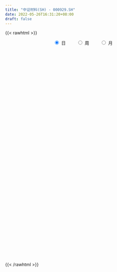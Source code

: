 ```yaml
---
title: "中证材料(SH) - 000929.SH"
date: 2022-05-26T16:31:20+08:00
draft: false
---
```

{{< rawhtml >}}
    <div style="text-align: center">
        <label style="padding: 1rem;"><input style="margin-right: .5rem" type="radio" name="period" value="D" checked onclick="period_change(this)">日</label>
        <label style="padding: 1rem;"><input style="margin-right: .5rem" type="radio" name="period" value="W" onclick="period_change(this)">周</label>
        <label style="padding: 1rem;"><input style="margin-right: .5rem" type="radio" name="period" value="M" onclick="period_change(this)">月</label>
    </div>
    <div id="chart" style="height: 700px;"></div> 
    <script type="text/javascript">
        const D_v = [79183928.9800000042,75212759.2800000012,61893988.8100000024,64678557.0799999982,87209633.2600000054,65018983.1199999973,61987126.6400000006,61052025.0600000024,69743528.0900000036,64329583.0099999979,72759758.9899999946,62039407.2700000033,73018881.0900000036,62079072.25,78313109.700000003,64117344.6499999985,54430443.8800000027,54232552.2400000021,55111937.200000003,54939076.9799999967,66225789.4399999976,62080919.0600000024,51426901.1499999985,43203686.950000003,52527236.2299999967,52330018.5200000033,51121666.799999997,54056515.7100000009,47825028.5099999979,70349185.1099999994,52898005.5399999991,49125178.9099999964,41708929.2299999967,45741357.1000000015,48921338.7599999979,64805184.9600000009,68360992.1899999976,89389475.9300000072,89090229.0799999982,108108789.7900000066,124852479.4699999988,99657494.6700000018,106231565.9300000072,119237849.200000003,117442475.2300000042,96652905.5699999928,79756503.2699999958,93953864.950000003,122296323.0100000054,149582754.599999994,124820270.3900000006,146582724.7700000107,112641544.0,95604653.4699999988,113252758.0799999982,118791729.4300000072,105438756.3799999952,98776320.5100000054,90935847.3199999928,93024067.9899999946,91075421.700000003,79337494.3400000036,92213282.9800000042,114888165.9200000018,112662338.400000006,110733079.950000003,98944321.1200000048,87680297.2300000042,95809060.4099999964,87218727.5400000066,92406915.9699999988,115675365.799999997,119604634.400000006,146494595.9699999988,134243551.4399999976,148525876.4499999881,138626336.9300000072,187044499.9699999988,143349169.7299999893,148913013.1299999952,125789650.3799999952,138441242.0099999905,138259192.3700000048,163125967.3199999928,168799497.9300000072,160603331.9499999881,157041119.150000006,118210532.400000006,152094019.3600000143,137940283.6399999857,97314380.4800000042,125392005.9899999946,130523008.5400000066,119995837.9899999946,78857106.3400000036,90180894.6800000072,71054062.0600000024,71993956.4200000018,77261015.0600000024,83672944.1299999952,66755140.4200000018,73100663.650000006,75347842.0199999958,82731145.6400000006,73858811.7600000054,81179007.4699999988,87341941.8400000036,87757697.5300000012,67568784.1400000006,71498524.4899999946,76831657.5799999982,88396713.450000003,63907444.9600000009,71867548.4899999946,84716237.9599999934,60511137.8100000024,56986211.7899999991,72881641.5699999928,69984225.0300000012,54780562.0300000012,68253680.7199999988,68442403.5600000024,67223469.5300000012,53617853.1599999964,56889668.5099999979,49562362.5700000003,61322359.0399999991,67321711.6800000072,72709932.150000006,99787476.7399999946,85149797.4899999946,64735292.6899999976,75899800.7099999934,71203331.6400000006,68127062.9699999988,64355282.5,73868288.4200000018,66208949.1700000018,84588879.1800000072,87032422.1700000018,71029766.950000003,74811341.5900000036,71518539.900000006,73210631.8799999952,69053246.799999997,63353028.8200000003,74285088.5,76203093.7300000042,66194988.8400000036,51435425.1000000015,50589627.950000003,60870369.9699999988,62255155.5700000003,48572881.5900000036,45454314.200000003,42707837.7800000012,42198952.3200000003,42667435.2100000009,57010653.5399999991,58892111.1899999976,58225961.700000003,76024758.4699999988,62521991.2599999979,64908649.8299999982,75462835.4599999934,73076731.4599999934,67996065.599999994,52285163.75,51345297.6099999994,62158195.8100000024,62377748.4299999997,49577210.9200000018,43222556.0300000012,54057331.5099999979,43461254.5600000024,44665798.6099999994,51202067.5099999979,61339868.3800000027,62205560.1000000015,66802358.3900000006,71263589.1599999964,63541775.9399999976,56067525.7400000021,45339713.4799999967,50252757.3999999985,58121322.1199999973,63455502.1499999985,52014712.200000003,59744739.0,54582250.549999997,91264957.5799999982,82152387.099999994,63808632.6700000018,58532998.0200000033,64459681.9399999976,88629768.900000006,76354004.4300000072,81507736.700000003,84971533.3199999928,83670868.8100000024,62821965.6599999964,56860775.4699999988,51048387.3999999985,81998512.4800000042,68898104.3299999982,61602009.6400000006,49709215.3599999994,51292109.1000000015,49889246.8400000036,41122091.2400000021,47717719.4099999964,42027238.7199999988,43832243.0099999979,36674671.3599999994,43424841.3100000024,45177189.8500000015,37085418.6499999985,62131424.299999997,66365393.2199999988,68069619.549999997,64164120.6400000006,52114268.299999997,61329216.049999997,58201803.7599999979,70954931.0100000054,47919327.3800000027,50003694.4799999967,55866240.8699999973,55893717.8400000036,43136184.8500000015,61649980.9900000021,55774287.8599999994,60768130.8500000015,47902587.5200000033,54129455.9399999976,49146744.6799999997,45059264.3599999994,38119650.6499999985,51064047.2700000033,59392288.1400000006,41382216.3999999985,35632080.5799999982,38579252.3800000027,37462850.3699999973,32802026.8399999999,39074596.7100000009,58774549.5799999982,65907199.0,65863659.8800000027,43471301.3500000015]
const D_histogram = [0.0,5.0310974359,9.4817728921,11.251888228,6.1369323979,2.6675060974,-0.6710130364,1.4565410468,4.6880318816,7.1822479257,8.5676817832,12.3682345881,17.094118815,16.8700877942,14.2931814059,11.8249422302,9.1868797889,3.1787386202,1.3088248206,1.4664659364,0.4638968871,-5.6479047641,-16.6177778064,-24.3342736971,-28.5826725032,-30.3626019229,-28.7135598101,-23.5108940788,-19.0222703364,-8.7183723438,-2.5998566022,-0.8388622841,1.8852901003,1.1576828796,-1.4074568955,2.2531642851,8.4248163748,16.1682690014,18.3968604729,26.6650360312,37.8784162618,43.9837302207,40.4539276532,43.1296072205,39.6728736819,32.1742301571,24.1740876574,24.1776597371,28.195209006,27.0058041663,21.9519902719,5.413028205,-10.8905365928,-11.3674229267,-10.3084670131,-4.6586491072,-7.3710714631,-1.0480825058,-1.7568495654,0.1887040299,1.6713911712,-1.6530078874,-1.7025308634,0.8135914757,4.863343573,1.3976124605,-6.0576381497,-9.6517337961,-14.0492839184,-17.6428806371,-15.4979447263,-8.7007282642,-1.8978158449,3.4418286962,9.4500436769,18.1129710966,26.9046060241,22.6203215333,23.4841541519,14.0702073989,9.8905919068,15.8295689188,19.0118683203,26.4028763317,29.8574057269,38.5956593357,33.5138182809,27.8024717983,14.0699070927,-2.2285040635,-13.8682517742,-22.4442253615,-39.7899860671,-63.223113554,-77.1224902011,-92.7495659161,-92.1348650756,-90.6341806487,-83.6358626605,-82.4524830692,-75.1309630944,-64.0618879989,-51.7115830027,-36.665590734,-22.3877731241,-12.541946541,-3.7537700941,-2.7189121103,1.2123985258,4.1682697002,3.1972030771,-4.7364066003,-7.2852137951,-10.0121040395,-15.4656939054,-17.2562586662,-16.2990929379,-20.3048031853,-15.390332816,-10.6836217996,-9.5961229852,-3.6049398524,0.4711584151,-0.5052656114,-2.7278111482,0.3617293393,3.9825402453,9.8839496106,18.5132099418,24.0859925934,27.4588697054,28.4982815943,29.7960107677,28.1701321269,25.0651554295,23.4258519927,22.9330863876,22.7143329223,20.9818534972,19.0515460023,19.8703083813,21.0040737739,20.7636615049,23.6651928569,19.4021696375,12.8146246115,11.7015315834,8.132234128,-0.6424117266,-5.0247155718,-7.6486272654,-7.879680069,-13.5180862874,-16.8106444368,-14.6041199632,-13.316332405,-11.6876277713,-7.8899877145,-6.5846801754,-8.790608729,-6.8066837441,-6.3801401104,-4.4051835652,-3.42824153,0.8768632049,-0.1928412449,-2.9133064516,-4.8726448253,-2.9477700787,-2.8048215795,-3.8725140191,-6.1781278673,-4.2938129202,-8.8767221602,-8.9897287604,-13.5017687361,-18.0655946721,-11.5207089224,-3.9861505795,5.3751666736,14.6628803638,19.1256238544,20.0840639172,20.5027632893,21.456899382,25.3031359163,28.3786060578,28.1550139148,26.9473230303,25.86520437,19.7313639695,17.2079948777,17.4319304107,13.6938062836,10.3830085203,8.6235937543,2.9532120827,-4.6507197489,-20.3351893404,-35.1099570378,-38.6498984449,-39.1714553945,-44.6680938461,-58.5964064511,-56.3455336334,-47.7793271405,-37.4808235797,-27.0400610209,-17.4518984699,-9.9279219983,-3.7718131249,-1.3859758878,0.1252115931,1.4977861813,6.8175700067,7.6097411649,10.8181758871,15.1397117047,15.6979521734,19.5543576476,13.7343243593,11.1767507441,10.0645392998,11.9523819204,9.4677839839,5.7713889316,4.7707875895,-3.6628049466,-16.7914109188,-23.3996598464,-40.4160638224,-52.4783829735,-46.7620038903,-39.6253442387,-25.2772554621,-11.8772313625,-8.1377672837,-3.5882827199,1.3735427467,8.5478204521,12.2730282043,15.9238048599,19.1849887644,24.4695841216,26.3778523499,28.0674986248,33.375420455,39.3168970547,33.9605436892,30.9054460349]
const D_fast = [0.0,6.2888717949,13.1099904741,17.693077867,14.1123551364,11.3098053602,7.8035329673,10.2952223123,14.6987211174,18.988499143,22.5158534462,29.4084648981,38.4078788288,42.4013697565,43.3977587198,43.8857551016,43.5444126075,38.3309560938,36.7882484995,37.3125060993,36.4259112718,28.9021334296,13.7778159357,-0.0222483793,-11.4163153112,-20.7868952116,-26.3162430513,-26.9913008397,-27.2582446815,-19.1339397748,-13.6653881838,-12.1141094366,-8.9186345272,-9.356821028,-12.2738250269,-8.049912775,0.2279434084,12.0134632853,18.841269875,33.7757044411,54.4586887371,71.5599352512,78.143614597,91.6016959694,98.0631808513,98.6080948658,96.6514742805,102.6994612944,113.7658128148,119.3278590167,119.7620426903,104.5763376746,85.5501387287,82.231396663,80.7132358234,85.1983914525,80.6432012308,86.7041695616,85.5561901107,87.5489197134,89.4494546476,85.7118036171,85.2366479253,87.9561681334,93.2217561239,90.1054281265,81.1357679789,75.1287388835,67.2188677816,59.2145509036,57.4850006329,62.1070350289,68.435493487,74.6355952021,83.006321102,96.1974912959,111.7152777294,113.0860736219,119.8209447785,113.9245498752,112.2175823598,122.1139516015,130.0492180831,144.0409451775,154.9598260044,173.346994447,176.6436079626,177.8828794296,167.6677914971,150.812254325,135.7054436707,121.5184137431,94.2251565207,54.9862506453,21.8062514479,-17.0082157461,-39.4272311745,-60.5850919098,-74.4957395867,-93.9254807627,-105.3867015615,-110.3330984658,-110.9106892203,-105.0310946351,-96.3502203061,-89.6398803583,-81.7901464349,-81.4350164787,-77.2006062112,-73.2026676117,-73.3744334656,-82.4921447931,-86.8622554366,-92.0921716908,-101.4121850331,-107.5168144605,-110.6344219667,-119.7163330104,-118.6494458451,-116.6136402786,-117.9251722105,-112.8352240408,-108.6413361695,-109.7440765989,-112.6485749227,-109.4686021004,-104.8521561331,-96.4797593652,-83.2221965485,-71.6279157486,-61.3903212102,-53.2263389228,-44.4796070574,-39.0629526665,-35.9016405065,-31.6844809452,-26.4439749533,-20.9841451881,-17.4711612389,-14.6385822332,-8.8522427589,-2.4674589228,2.4830441844,11.3008737506,11.8883929407,8.5045040675,10.3167939353,8.7805550119,-0.1546937743,-5.7931765126,-10.3292450224,-12.5302178433,-21.5481456335,-29.0433648921,-30.4878704094,-32.5291659524,-33.8223682616,-31.9972251333,-32.3380876382,-36.741668374,-36.4594143251,-37.6279057191,-36.7542450651,-36.6343634124,-32.1100428763,-33.2279576373,-36.6767494569,-39.8542490369,-38.66631681,-39.2245737056,-41.26039465,-45.1105404651,-44.299678748,-51.101768528,-53.4622073184,-61.3496894781,-70.4299140821,-66.765205563,-60.2271848649,-49.5220759435,-36.5686421624,-27.3244927081,-21.345036666,-15.8006464716,-9.4822855333,0.6897349799,10.8598566359,17.6750179716,23.2041578447,28.5883402769,27.3873408688,29.1659704964,33.747888632,33.4332160758,32.7181704426,33.1146541152,28.1825754643,19.4159636954,-1.3523032311,-24.904560188,-38.1069762063,-48.4213970045,-65.0850589176,-93.6624731354,-105.4979837261,-108.8766090183,-107.9483113524,-104.2675640489,-99.0423761154,-94.0003801433,-88.7872245511,-86.7478812859,-85.2053909068,-83.4583697733,-76.4341934462,-73.7395869968,-67.8266083028,-59.7201445591,-55.2374160469,-46.4924211608,-48.8788733593,-48.6422592885,-47.2383359079,-42.3623978072,-42.4800497477,-44.7335975671,-44.5415020118,-53.8907957846,-71.2172544865,-83.6754183756,-110.7958383073,-135.9777532018,-141.9518750912,-144.7215514992,-136.6927765882,-126.2620603292,-124.5570380713,-120.9046241875,-115.5994130342,-106.2881802157,-99.4947154125,-91.862987542,-83.8055564464,-72.4035650587,-63.9008337429,-55.1943128118,-41.5425358679,-25.7718350045,-22.6380524477,-17.9667885933]
const D_slow = [0.0,1.257774359,3.628217582,6.441189639,7.9754227385,8.6422992628,8.4745460037,8.8386812654,10.0106892358,11.8062512172,13.948171663,17.0402303101,21.3137600138,25.5312819624,29.1045773138,32.0608128714,34.3575328186,35.1522174737,35.4794236788,35.8460401629,35.9620143847,34.5500381937,30.3955937421,24.3120253178,17.166357192,9.5757067113,2.3973167588,-3.4804067609,-8.235974345,-10.415567431,-11.0655315815,-11.2752471526,-10.8039246275,-10.5145039076,-10.8663681314,-10.3030770602,-8.1968729665,-4.1548057161,0.4444094021,7.1106684099,16.5802724754,27.5762050305,37.6896869438,48.472088749,58.3903071694,66.4338647087,72.4773866231,78.5218015573,85.5706038088,92.3220548504,97.8100524184,99.1633094696,96.4406753214,93.5988195898,91.0217028365,89.8570405597,88.0142726939,87.7522520675,87.3130396761,87.3602156836,87.7780634764,87.3648115045,86.9391787887,87.1425766576,88.3584125509,88.707815666,87.1934061286,84.7804726796,81.2681517,76.8574315407,72.9829453591,70.8077632931,70.3333093319,71.1937665059,73.5562774251,78.0845201993,84.8106717053,90.4657520886,96.3367906266,99.8543424763,102.326990453,106.2843826827,111.0373497628,117.6380688458,125.1024202775,134.7513351114,143.1297896816,150.0804076312,153.5978844044,153.0407583885,149.5736954449,143.9626391046,134.0151425878,118.2093641993,98.928741649,75.74135017,52.7076339011,30.0490887389,9.1401230738,-11.4729976935,-30.2557384671,-46.2712104668,-59.1991062175,-68.365503901,-73.962447182,-77.0979338173,-78.0363763408,-78.7161043684,-78.4130047369,-77.3709373119,-76.5716365426,-77.7557381927,-79.5770416415,-82.0800676514,-85.9464911277,-90.2605557943,-94.3353290288,-99.4115298251,-103.2591130291,-105.930018479,-108.3290492253,-109.2302841884,-109.1124945846,-109.2388109875,-109.9207637745,-109.8303314397,-108.8346963784,-106.3637089757,-101.7354064903,-95.713908342,-88.8491909156,-81.724620517,-74.2756178251,-67.2330847934,-60.966795936,-55.1103329378,-49.3770613409,-43.6984781104,-38.4530147361,-33.6901282355,-28.7225511402,-23.4715326967,-18.2806173205,-12.3643191062,-7.5137766969,-4.310120544,-1.3847376481,0.6483208839,0.4877179522,-0.7684609407,-2.6806177571,-4.6505377743,-8.0300593462,-12.2327204554,-15.8837504462,-19.2128335474,-22.1347404902,-24.1072374189,-25.7534074627,-27.951059645,-29.652730581,-31.2477656086,-32.3490614999,-33.2061218824,-32.9869060812,-33.0351163924,-33.7634430053,-34.9816042116,-35.7185467313,-36.4197521262,-37.3878806309,-38.9324125978,-40.0058658278,-42.2250463679,-44.472478558,-47.847920742,-52.36431941,-55.2444966406,-56.2410342855,-54.8972426171,-51.2315225261,-46.4501165625,-41.4291005832,-36.3034097609,-30.9391849154,-24.6134009363,-17.5187494219,-10.4799959432,-3.7431651856,2.7231359069,7.6559768993,11.9579756187,16.3159582213,19.7394097922,22.3351619223,24.4910603609,25.2293633816,24.0666834443,18.9828861092,10.2053968498,0.5429222386,-9.24994161,-20.4169650716,-35.0660666843,-49.1524500927,-61.0972818778,-70.4674877727,-77.227503028,-81.5904776454,-84.072458145,-85.0154114262,-85.3619053982,-85.3306024999,-84.9561559546,-83.2517634529,-81.3493281617,-78.6447841899,-74.8598562637,-70.9353682204,-66.0467788085,-62.6131977186,-59.8190100326,-57.3028752077,-54.3147797276,-51.9478337316,-50.5049864987,-49.3122896013,-50.227990838,-54.4258435677,-60.2757585293,-70.3797744849,-83.4993702283,-95.1898712008,-105.0962072605,-111.415521126,-114.3848289667,-116.4192707876,-117.3163414676,-116.9729557809,-114.8360006679,-111.7677436168,-107.7867924018,-102.9905452107,-96.8731491803,-90.2786860928,-83.2618114366,-74.9179563229,-65.0887320592,-56.5985961369,-48.8722346282]
const D_data = [['2021-05-14', 3729.9894, 3747.6913, 3681.8307, 3748.593],['2021-05-17', 3741.4595, 3826.5268, 3741.4595, 3849.3546],['2021-05-18', 3855.9587, 3851.1671, 3835.0684, 3870.5382],['2021-05-19', 3830.2153, 3843.4991, 3805.1475, 3853.9358],['2021-05-20', 3771.6637, 3756.1273, 3716.797, 3776.6703],['2021-05-21', 3760.9185, 3758.1792, 3720.9241, 3784.0392],['2021-05-24', 3746.4555, 3743.3663, 3714.8927, 3764.7971],['2021-05-25', 3749.1314, 3810.1528, 3721.274, 3812.7524],['2021-05-26', 3816.1298, 3842.3526, 3812.653, 3856.2881],['2021-05-27', 3837.3264, 3854.9792, 3827.4341, 3856.4608],['2021-05-28', 3889.1151, 3859.778, 3849.4519, 3923.9012],['2021-05-31', 3881.0385, 3914.7547, 3864.8738, 3914.7547],['2021-06-01', 3900.2613, 3964.0747, 3842.8132, 3966.3438],['2021-06-02', 3960.595, 3931.2357, 3912.0649, 3976.5397],['2021-06-03', 3921.0351, 3910.5617, 3896.7948, 3970.8235],['2021-06-04', 3868.2456, 3913.0928, 3852.9195, 3945.135],['2021-06-07', 3913.2833, 3910.2904, 3884.6971, 3939.0706],['2021-06-08', 3906.9151, 3854.5091, 3836.0468, 3930.5585],['2021-06-09', 3856.2163, 3891.8496, 3842.2391, 3909.8721],['2021-06-10', 3888.2902, 3918.8286, 3883.0557, 3934.7928],['2021-06-11', 3923.5377, 3907.8959, 3876.6945, 3928.2689],['2021-06-15', 3909.4957, 3827.4913, 3818.0207, 3913.2902],['2021-06-16', 3813.9621, 3715.9203, 3711.3599, 3820.9297],['2021-06-17', 3688.6682, 3693.4373, 3685.4442, 3718.5951],['2021-06-18', 3669.7036, 3686.1377, 3634.281, 3699.1342],['2021-06-21', 3680.2679, 3678.9459, 3659.6093, 3704.6273],['2021-06-22', 3691.3437, 3698.6945, 3676.5943, 3716.0218],['2021-06-23', 3717.1623, 3740.7788, 3692.6572, 3751.7362],['2021-06-24', 3751.6002, 3740.2066, 3707.331, 3755.8128],['2021-06-25', 3748.4452, 3840.7783, 3748.4452, 3851.6946],['2021-06-28', 3849.7564, 3826.8048, 3808.2652, 3850.3398],['2021-06-29', 3830.1028, 3790.59, 3785.0719, 3839.9984],['2021-06-30', 3799.018, 3813.6812, 3788.3294, 3818.5468],['2021-07-01', 3830.2184, 3775.53, 3767.7175, 3831.6378],['2021-07-02', 3751.0949, 3741.9302, 3731.1088, 3779.4789],['2021-07-05', 3763.2878, 3821.7757, 3761.4241, 3821.7757],['2021-07-06', 3842.8302, 3882.9097, 3826.6974, 3915.4138],['2021-07-07', 3841.3794, 3949.3818, 3819.51, 3953.8023],['2021-07-08', 3956.2559, 3920.9388, 3920.8821, 4004.6279],['2021-07-09', 3912.3702, 4043.7854, 3894.0279, 4059.1638],['2021-07-12', 4107.7508, 4161.209, 4107.7508, 4198.5401],['2021-07-13', 4155.9279, 4180.2287, 4120.1059, 4183.6811],['2021-07-14', 4168.8244, 4105.024, 4095.8032, 4168.8244],['2021-07-15', 4099.1795, 4220.2329, 4084.5373, 4226.4408],['2021-07-16', 4211.4376, 4182.1406, 4179.1782, 4272.631],['2021-07-19', 4183.9374, 4139.5195, 4117.5393, 4216.5013],['2021-07-20', 4077.5708, 4123.7269, 4058.6221, 4125.6915],['2021-07-21', 4159.7739, 4232.5669, 4150.2436, 4242.3586],['2021-07-22', 4258.3181, 4326.563, 4241.2652, 4334.1722],['2021-07-23', 4336.4091, 4303.8521, 4284.1024, 4408.1663],['2021-07-26', 4317.7142, 4271.7145, 4163.3464, 4328.3403],['2021-07-27', 4294.8716, 4094.1954, 4091.3135, 4362.9707],['2021-07-28', 4043.2, 4019.7732, 3948.0595, 4102.5584],['2021-07-29', 4117.8467, 4177.2563, 4077.279, 4181.7242],['2021-07-30', 4189.5938, 4202.5672, 4128.8206, 4225.5771],['2021-08-02', 4209.7817, 4285.2328, 4154.7822, 4292.516],['2021-08-03', 4253.3117, 4196.2508, 4173.4351, 4266.84],['2021-08-04', 4186.4978, 4328.4883, 4172.6867, 4330.9141],['2021-08-05', 4296.9544, 4266.9565, 4242.9023, 4299.3766],['2021-08-06', 4288.4466, 4315.4339, 4265.1433, 4350.7033],['2021-08-09', 4276.7938, 4332.194, 4230.7089, 4351.0345],['2021-08-10', 4310.0659, 4279.4524, 4223.7492, 4323.6181],['2021-08-11', 4300.9094, 4322.4496, 4274.5397, 4335.6157],['2021-08-12', 4306.537, 4373.3841, 4289.0462, 4383.7982],['2021-08-13', 4358.9982, 4425.2476, 4340.1731, 4451.4862],['2021-08-16', 4424.1498, 4347.784, 4333.9943, 4447.7703],['2021-08-17', 4342.2063, 4278.8219, 4252.3805, 4389.1363],['2021-08-18', 4274.5862, 4303.2052, 4242.0564, 4337.0433],['2021-08-19', 4263.4706, 4273.7796, 4185.4744, 4304.2154],['2021-08-20', 4244.5247, 4260.7287, 4182.7352, 4292.3732],['2021-08-23', 4279.7232, 4326.1206, 4256.7029, 4336.7231],['2021-08-24', 4338.5326, 4409.2599, 4338.0577, 4431.9765],['2021-08-25', 4415.8036, 4452.0691, 4341.5839, 4452.0691],['2021-08-26', 4448.1096, 4477.4138, 4443.6438, 4524.8532],['2021-08-27', 4458.9058, 4532.1152, 4435.0282, 4540.8718],['2021-08-30', 4567.2019, 4627.1215, 4560.9715, 4669.8832],['2021-08-31', 4611.5301, 4705.8344, 4577.3388, 4705.8344],['2021-09-01', 4734.0933, 4586.5708, 4533.8552, 4774.8452],['2021-09-02', 4550.4642, 4673.6892, 4547.1295, 4690.6834],['2021-09-03', 4652.6017, 4550.7449, 4511.5027, 4687.5702],['2021-09-06', 4563.5905, 4603.5328, 4483.4385, 4614.7795],['2021-09-07', 4617.2846, 4760.3868, 4594.5211, 4765.9933],['2021-09-08', 4739.968, 4780.1094, 4727.1333, 4822.4068],['2021-09-09', 4779.4027, 4896.1485, 4778.5747, 4896.213],['2021-09-10', 4896.0698, 4916.183, 4872.3977, 4974.0978],['2021-09-13', 4954.9089, 5061.5774, 4942.9864, 5062.8508],['2021-09-14', 5026.129, 4947.0784, 4925.9124, 5059.2792],['2021-09-15', 4930.2604, 4955.4709, 4892.365, 4979.2138],['2021-09-16', 4999.4292, 4840.6579, 4838.2375, 5034.7134],['2021-09-17', 4805.2654, 4753.641, 4631.588, 4877.6058],['2021-09-22', 4690.4935, 4751.3564, 4677.6914, 4751.3564],['2021-09-23', 4803.1743, 4741.2688, 4708.443, 4822.3542],['2021-09-24', 4736.0355, 4555.825, 4543.7349, 4736.0988],['2021-09-27', 4538.2667, 4345.4568, 4300.5239, 4544.5828],['2021-09-28', 4342.066, 4322.7591, 4295.2364, 4372.4072],['2021-09-29', 4287.4032, 4165.1822, 4149.4559, 4300.6779],['2021-09-30', 4196.1647, 4262.9276, 4189.945, 4273.0307],['2021-10-08', 4343.4963, 4212.253, 4188.5048, 4346.0055],['2021-10-11', 4231.3619, 4237.0185, 4163.7685, 4261.4463],['2021-10-12', 4230.6873, 4119.433, 4067.2434, 4236.0455],['2021-10-13', 4124.3011, 4153.1683, 4081.9099, 4161.5025],['2021-10-14', 4149.4998, 4188.672, 4143.4494, 4219.4425],['2021-10-15', 4183.2558, 4214.2503, 4149.8701, 4220.4421],['2021-10-18', 4228.0377, 4277.7836, 4180.9729, 4278.749],['2021-10-19', 4264.3886, 4313.8541, 4250.3489, 4313.9233],['2021-10-20', 4263.3386, 4298.9501, 4236.609, 4345.6162],['2021-10-21', 4322.7861, 4318.6413, 4291.088, 4351.1615],['2021-10-22', 4291.8544, 4234.3132, 4227.3231, 4315.0384],['2021-10-25', 4216.6915, 4272.2731, 4194.2418, 4274.4679],['2021-10-26', 4297.2209, 4269.7735, 4245.5874, 4311.787],['2021-10-27', 4248.8866, 4217.8973, 4184.7619, 4266.01],['2021-10-28', 4205.734, 4094.8052, 4073.3349, 4207.2087],['2021-10-29', 4109.0322, 4117.7871, 4072.5242, 4127.7718],['2021-11-01', 4111.9046, 4082.7382, 4053.8015, 4122.4031],['2021-11-02', 4088.2831, 4004.1144, 3953.8242, 4097.8465],['2021-11-03', 3990.2688, 4004.6369, 3937.5918, 4010.1166],['2021-11-04', 4008.576, 4010.1521, 3982.1607, 4027.2965],['2021-11-05', 3992.6836, 3911.1183, 3908.1497, 4004.4195],['2021-11-08', 3922.4178, 3996.5875, 3920.2698, 4009.4663],['2021-11-09', 4009.6274, 3994.6795, 3967.6896, 4014.949],['2021-11-10', 3973.1619, 3941.5849, 3862.3662, 3973.214],['2021-11-11', 3946.9711, 4001.4257, 3944.7019, 4003.733],['2021-11-12', 4005.5515, 3987.8892, 3980.2441, 4020.8142],['2021-11-15', 3976.922, 3917.3554, 3893.819, 3976.922],['2021-11-16', 3912.6227, 3876.0982, 3870.1415, 3934.7244],['2021-11-17', 3875.502, 3928.3951, 3875.502, 3931.5937],['2021-11-18', 3927.2322, 3939.3953, 3906.5075, 3976.2963],['2021-11-19', 3937.584, 3984.0303, 3925.1028, 3987.8904],['2021-11-22', 3991.7093, 4054.2116, 3991.7093, 4056.8063],['2021-11-23', 4063.5777, 4057.4571, 4048.9478, 4088.8883],['2021-11-24', 4055.887, 4061.6877, 4030.6663, 4074.3529],['2021-11-25', 4068.3857, 4054.7112, 4040.1419, 4069.4204],['2021-11-26', 4036.3218, 4076.572, 4033.5243, 4110.0835],['2021-11-29', 4002.6109, 4052.214, 3998.0971, 4062.1365],['2021-11-30', 4058.7682, 4033.0636, 4012.4073, 4090.4361],['2021-12-01', 4027.9133, 4049.7513, 4005.1422, 4050.0076],['2021-12-02', 4051.2815, 4069.4999, 4026.7458, 4089.9484],['2021-12-03', 4061.0726, 4082.6958, 4014.4723, 4083.9138],['2021-12-06', 4080.5324, 4070.1125, 4067.5185, 4128.4652],['2021-12-07', 4103.0617, 4068.6225, 4021.2805, 4117.2632],['2021-12-08', 4083.0085, 4111.2472, 4070.6676, 4111.2472],['2021-12-09', 4106.0895, 4133.1903, 4098.0748, 4140.4654],['2021-12-10', 4113.9208, 4132.1882, 4106.0044, 4137.097],['2021-12-13', 4157.9967, 4194.4597, 4157.9967, 4204.7409],['2021-12-14', 4175.5914, 4116.8354, 4111.1544, 4176.1026],['2021-12-15', 4105.4282, 4070.344, 4061.5559, 4133.1022],['2021-12-16', 4073.3129, 4127.5119, 4062.5543, 4127.5119],['2021-12-17', 4130.8076, 4091.9286, 4091.9286, 4150.4725],['2021-12-20', 4071.0813, 3996.2613, 3990.1186, 4101.8045],['2021-12-21', 3983.9811, 4013.3137, 3975.5898, 4014.3823],['2021-12-22', 4025.3597, 4011.0012, 3996.4237, 4028.7393],['2021-12-23', 4034.3757, 4026.4855, 4000.0133, 4036.765],['2021-12-24', 4026.8766, 3933.266, 3925.0848, 4027.3281],['2021-12-27', 3932.4291, 3924.7987, 3914.3964, 3952.4726],['2021-12-28', 3930.3765, 3976.1555, 3927.104, 3977.5526],['2021-12-29', 3972.4695, 3960.3981, 3960.3981, 4000.9629],['2021-12-30', 3971.0231, 3959.5883, 3957.6254, 3981.9955],['2021-12-31', 3967.6128, 3990.3371, 3963.9708, 3995.3471],['2022-01-04', 4008.974, 3963.5676, 3935.8787, 4011.2118],['2022-01-05', 3956.573, 3907.0936, 3893.0494, 3959.9656],['2022-01-06', 3894.1854, 3948.6325, 3891.9123, 3960.2522],['2022-01-07', 3945.6642, 3926.004, 3919.8363, 3960.0632],['2022-01-10', 3931.4458, 3943.0568, 3919.5601, 3965.8782],['2022-01-11', 3948.4377, 3930.7284, 3922.6245, 3966.3185],['2022-01-12', 3954.8885, 3981.0331, 3943.7869, 3981.4423],['2022-01-13', 3996.1154, 3917.9968, 3916.2595, 3997.636],['2022-01-14', 3899.2946, 3880.9964, 3871.5307, 3906.9491],['2022-01-17', 3868.4149, 3869.7967, 3843.0426, 3873.0769],['2022-01-18', 3872.6881, 3910.2024, 3861.5075, 3925.3901],['2022-01-19', 3907.8538, 3886.0133, 3861.7928, 3931.8622],['2022-01-20', 3894.6615, 3860.3722, 3847.6645, 3918.7429],['2022-01-21', 3849.1807, 3826.2082, 3813.8283, 3852.8571],['2022-01-24', 3811.602, 3867.7425, 3790.2348, 3883.2693],['2022-01-25', 3851.2397, 3768.1811, 3766.9964, 3879.0522],['2022-01-26', 3784.9501, 3798.0973, 3761.3278, 3815.7346],['2022-01-27', 3805.4736, 3714.7675, 3714.0556, 3807.9293],['2022-01-28', 3739.9602, 3669.6425, 3620.1181, 3745.1191],['2022-02-07', 3734.0552, 3794.7016, 3734.0552, 3807.0208],['2022-02-08', 3798.891, 3831.1298, 3736.7251, 3831.6518],['2022-02-09', 3833.7545, 3892.5094, 3827.8505, 3899.2208],['2022-02-10', 3909.3616, 3942.6759, 3907.2967, 3960.9465],['2022-02-11', 3932.8514, 3926.1126, 3916.6084, 4003.5748],['2022-02-14', 3909.0553, 3906.3751, 3887.3605, 3966.458],['2022-02-15', 3920.0099, 3914.1019, 3884.2685, 3929.0895],['2022-02-16', 3922.5666, 3936.596, 3919.6418, 3968.1579],['2022-02-17', 3939.0664, 4000.6996, 3925.3669, 4008.9856],['2022-02-18', 3977.5862, 4028.3841, 3969.1427, 4029.4292],['2022-02-21', 4026.8069, 4015.4833, 3988.9081, 4035.6178],['2022-02-22', 4014.3506, 4020.3854, 3973.9113, 4030.8827],['2022-02-23', 4012.5866, 4036.8908, 3998.772, 4038.1214],['2022-02-24', 4016.708, 3973.0391, 3926.8032, 4045.8402],['2022-02-25', 3992.2081, 4011.0435, 3992.2081, 4062.1069],['2022-02-28', 4021.6845, 4055.179, 3996.494, 4055.3082],['2022-03-01', 4058.8821, 4011.0545, 3977.0199, 4066.7713],['2022-03-02', 4010.6341, 4009.9576, 3985.6095, 4029.903],['2022-03-03', 4026.6754, 4026.6246, 4016.0262, 4058.3122],['2022-03-04', 4014.7926, 3965.6341, 3949.8232, 4030.1411],['2022-03-07', 3972.9023, 3908.2045, 3887.3481, 3985.9505],['2022-03-08', 3890.9486, 3736.7338, 3699.4114, 3897.0752],['2022-03-09', 3726.1186, 3645.2703, 3503.9183, 3733.151],['2022-03-10', 3710.3821, 3707.5276, 3672.7003, 3742.9975],['2022-03-11', 3655.669, 3702.4517, 3594.9, 3709.4447],['2022-03-14', 3649.8731, 3587.9458, 3587.9458, 3687.5203],['2022-03-15', 3550.5441, 3384.0706, 3383.7352, 3550.5451],['2022-03-16', 3444.1672, 3502.9947, 3307.2683, 3515.5465],['2022-03-17', 3554.226, 3561.8117, 3549.2093, 3622.1163],['2022-03-18', 3550.8765, 3591.0777, 3539.3375, 3603.487],['2022-03-21', 3603.0931, 3612.6801, 3569.2683, 3640.7986],['2022-03-22', 3603.9355, 3627.136, 3586.394, 3650.4821],['2022-03-23', 3631.3783, 3624.8733, 3603.6056, 3636.77],['2022-03-24', 3618.8442, 3627.2757, 3586.4555, 3650.6276],['2022-03-25', 3623.7657, 3588.9558, 3587.307, 3649.7133],['2022-03-28', 3555.5912, 3575.8702, 3499.9648, 3604.0359],['2022-03-29', 3576.2778, 3570.4487, 3544.347, 3594.1171],['2022-03-30', 3583.0144, 3629.4209, 3572.3845, 3629.4209],['2022-03-31', 3622.6131, 3583.2931, 3571.2032, 3631.8008],['2022-04-01', 3563.5095, 3620.4174, 3552.5174, 3633.2375],['2022-04-06', 3616.9242, 3654.2743, 3580.1297, 3654.7834],['2022-04-07', 3628.8512, 3622.32, 3616.4041, 3671.187],['2022-04-08', 3624.5991, 3680.0269, 3599.1808, 3684.3472],['2022-04-11', 3662.8936, 3557.5809, 3540.5714, 3662.8936],['2022-04-12', 3537.0918, 3577.0027, 3508.0068, 3578.1748],['2022-04-13', 3563.5865, 3585.3291, 3551.0905, 3632.6014],['2022-04-14', 3600.2013, 3625.9156, 3583.8624, 3644.9504],['2022-04-15', 3601.5322, 3570.5003, 3558.6146, 3629.8044],['2022-04-18', 3544.9164, 3537.3374, 3497.3316, 3552.1475],['2022-04-19', 3542.7929, 3555.488, 3529.2927, 3576.2934],['2022-04-20', 3545.3682, 3430.0382, 3421.9868, 3550.425],['2022-04-21', 3410.8661, 3296.9634, 3285.9947, 3420.0462],['2022-04-22', 3277.9584, 3300.7881, 3229.617, 3326.1269],['2022-04-25', 3239.1728, 3071.2176, 3071.2176, 3239.8927],['2022-04-26', 3072.3925, 3006.0776, 2996.0908, 3100.0712],['2022-04-27', 2980.0688, 3159.0847, 2976.8929, 3161.1297],['2022-04-28', 3148.1291, 3162.7604, 3119.0899, 3195.753],['2022-04-29', 3172.3602, 3269.9345, 3156.8089, 3271.3035],['2022-05-05', 3257.2474, 3302.3094, 3248.7589, 3325.1963],['2022-05-06', 3216.7521, 3203.2011, 3190.6142, 3243.2437],['2022-05-09', 3188.66, 3214.4471, 3175.3077, 3236.8963],['2022-05-10', 3162.7307, 3227.8077, 3142.9487, 3234.1802],['2022-05-11', 3223.9684, 3275.9117, 3223.536, 3339.8433],['2022-05-12', 3253.618, 3254.439, 3223.8957, 3277.1006],['2022-05-13', 3267.9953, 3269.1731, 3237.2832, 3282.6631],['2022-05-16', 3293.2584, 3282.101, 3269.5374, 3318.6702],['2022-05-17', 3285.6276, 3333.9254, 3273.5351, 3335.7266],['2022-05-18', 3335.3445, 3318.186, 3306.3045, 3341.0523],['2022-05-19', 3266.3793, 3334.6908, 3249.0413, 3334.6908],['2022-05-20', 3361.3722, 3412.4302, 3346.4827, 3412.7774],['2022-05-23', 3420.4928, 3470.1126, 3406.8289, 3475.1801],['2022-05-24', 3460.187, 3350.8243, 3350.8243, 3469.316],['2022-05-25', 3356.4042, 3375.3697, 3336.2737, 3385.4988]]
const W_v = [131776987.150000006,178215632.8700000048,112493591.5399999917,95631765.9800000042,126044186.0300000012,74060685.9599999934,92231219.5700000077,80684420.1899999976,119896695.2100000083,129640095.549999997,146866036.7799999714,128929223.3100000024,258219579.6299999952,256015484.0600000024,222420251.0799999833,224294701.1999999881,159902590.349999994,180148003.8899999857,122110020.0400000066,101079146.3100000024,101034703.5000000149,146074973.900000006,129106579.9899999797,113064302.2900000066,21403284.0599999987,163571736.4700000286,242665978.349999994,217160639.5,206711482.2899999917,151704334.2199999988,158168250.9300000072,155276102.6299999952,154222318.6200000048,129899527.7300000042,283503973.6499999762,202598827.9400000274,174388080.4100000262,139779810.119999975,138910735.8400000036,134289742.6899999976,128926132.8300000131,65018159.0699999928,104203928.0799999833,138088884.25,146817823.7699999809,150807915.4499999881,210428435.7900000215,246261304.6100000143,313260770.7100000381,331205538.8500000238,462016329.7400000095,462642432.4399999976,274043557.9399999976,228794986.9599999785,319275843.9099999666,313954246.9200000167,342448631.5699999332,229540578.4099999964,181944611.4099999666,171526149.3799999952,153025355.0800000131,138084338.4300000072,147990370.3299999833,139515281.5900000036,175239800.5200000107,143651952.25,181601990.6400000155,148016851.7699999809,118481668.4399999976,110449983.2600000054,164000124.4200000167,185336261.4600000083,204405502.3199999928,188506213.9399999976,196133512.3100000024,237943511.5700000226,246822889.7800000012,86563702.5500000119,76256845.7199999988,205944256.9699999988,196806574.9500000179,194797082.7200000286,171922698.8199999928,156802213.6299999952,86610232.3300000131,138831220.8600000143,155199722.1200000048,112625357.3000000119,66925187.2899999991,112796586.2600000054,112692556.2099999934,118441556.5599999875,116505813.8400000036,109659014.8400000036,108548551.8599999845,123805946.099999994,102429452.2500000149,109059751.9499999881,119897903.799999997,98149672.150000006,173410566.650000006,133015898.1800000072,129741918.1000000089,100782036.7599999905,86413299.6899999976,108485712.2199999988,85178335.2199999988,89874021.0300000012,109668458.8600000143,95890950.150000006,153388752.150000006,117529199.3100000024,136014808.280000031,149279761.3000000119,120641996.2600000203,156999761.349999994,146284176.1099999845,104890755.549999997,119835976.0799999982,96324705.3200000077,83962734.9099999964,84381050.3400000036,62864861.4099999964,117724574.3599999994,139700063.7100000083,120177972.1599999964,117615873.6400000006,178485639.8500000238,230066844.119999975,388363299.0500000119,448594196.5399999619,306978866.8599999547,291191294.1300000548,254363282.7000000179,320751450.0099999905,363539754.6299999952,258934388.4300000072,213366615.5600000024,66300201.3599999994,183479584.1600000262,171837506.7599999905,178434081.8299999833,189289824.8899999857,129349768.7600000054,139411773.9399999976,160207416.2199999988,52898895.8100000024,26575286.3500000015,165497269.4099999964,233096973.7700000107,102699793.5300000012,230215361.3499999642,505579584.3099999428,390104656.5500000119,371237293.8899999857,321970297.25,408715146.6400000453,312423340.3799999952,289624522.0400000215,225885616.25,227297362.8900000155,294330839.2700000405,198067253.5799999833,162035097.4700000286,73607102.9200000018,31578607.1999999993,166883693.3100000024,140851332.9800000191,151206299.75,208580211.3000000119,306445146.5,365540880.439999938,407044896.6800000072,296125708.3100000024,229328884.5600000024,231784511.5700000226,253428895.8300000429,227174898.3600000143,363318120.7599999905,316313812.5400000215,333095582.4900000095,318403688.280000031,330960119.1400000453,178442624.3600000143,195897200.900000006,645173145.8700000048,625958239.4200000763,578887120.1599999666,445452374.8499999642,359071811.4000000358,297312727.5099999905,329725636.2799999714,370065728.9100000262,319011581.1899999976,333710952.2899999619,210827629.1899999976,540023431.0299999714,354013921.5500000119,329872021.7900000215,339567814.9599999785,284939799.7400000095,209238743.3900000155,275682414.6499999762,238394809.5399999619,419754671.9500000477,567421864.5,542242351.3999999762,592901950.7100000381,506966721.6299999952,490176703.3400000334,480385486.2500000596,608425063.5799999237,766458896.2100000381,734415550.0099999905,725889286.5,353229395.0099999905,360087901.0699999928,71993956.4200000018,376137605.2799999714,412868604.2400000095,368203124.6199999452,346962777.6200000048,328684340.8700000048,288713954.9599999785,398282299.7799999714,343762914.7000000477,388980949.7899999619,356105089.7300000191,291345567.4300000072,221601421.099999994,250153484.900000006,343966273.6100000143,277743616.5200000405,236609008.219999969,325153151.9700000286,273236820.8899999857,339759046.4299999475,351785085.9599999785,369832879.9600000381,313256229.2099999785,232048405.3100000024,206194364.1800000072,196566437.0699999928,306764339.7599999905,252819165.4199999869,280224443.1599999666,94206009.0399999917,225590283.0400000215,206693275.8799999952,175242160.2299999893]
const W_histogram = [0.0,4.2409773219,4.152445146,2.7523229598,4.7766065502,0.5670951763,-1.5473149981,-4.4820192378,-3.1280065571,-1.1025161146,0.730509873,3.2440768688,14.2316155101,19.0534844038,23.7936164325,23.0255422139,22.8688618343,14.9767478195,7.2125700438,0.5599263638,0.6296711844,-2.8154005521,-4.9947695027,-0.6926256977,1.0518814712,6.3499348024,9.621760973,13.5806576117,13.8214886059,11.716269563,11.5517639293,10.6478441716,6.0275297159,9.2826968802,10.5172479848,1.5104522181,-7.2930499627,-17.3136412916,-28.4139770625,-32.2058766436,-35.11571601,-38.3190879565,-33.1320982319,-25.1733296033,-17.0577471862,-6.0919805104,9.8211138419,19.3487149226,32.9390866256,41.811424563,53.7255428248,51.3878149929,49.0866871595,47.2424542608,53.4655740903,54.1428301478,49.7826966742,39.6927276501,31.7893254259,22.8586475224,11.979923881,3.7100438679,-9.7150024262,-14.4646382589,-24.2858124636,-28.6654209318,-27.8985145437,-32.9065741884,-35.8757882787,-34.5012306542,-28.6003714302,-15.4206191026,-8.0199812616,-5.7997185154,-0.3352426085,0.9417035341,-20.8908672462,-24.6388439722,-18.517144405,-16.8047088037,-16.1199894431,-13.7228044918,-26.3862344965,-27.9346176369,-31.7075958369,-30.0186279333,-33.3500143438,-35.2090304627,-33.4839576213,-25.5057170389,-18.3540617273,-18.1757382902,-23.2497826393,-22.7304347117,-23.2214737733,-31.4538221222,-37.9967241347,-47.9825234397,-40.7034676972,-34.7727444365,-22.9659033935,-21.604501098,-16.5518108419,-20.7712825821,-19.2805699721,-16.8571273878,-17.5256189553,-19.9021633245,-12.5145072074,-5.2054545086,-11.6675678442,-22.4980998348,-24.9093652602,-16.9105001432,-15.136173598,-7.6615426522,-9.9907609574,-9.347033763,-4.233439627,-1.2922676368,-1.7199407254,-3.4933459505,-2.3308019365,2.941823742,9.8570282089,14.2034368601,17.8907765993,26.5728606315,38.0500040079,55.7559232656,63.2286703324,70.7910260478,77.5778758279,76.8865253733,87.9658285267,84.1099119449,79.6143662856,58.6888436179,39.4641731449,16.6538598258,-1.1998167666,-14.8852538645,-21.1870771318,-29.8205862894,-27.3749823369,-20.6404926937,-20.3521140573,-18.6962147859,-16.9374334493,-10.741936829,-7.2444873483,3.1744440376,23.4421678066,32.4009805574,39.1991273168,50.0269965822,60.7815605472,56.0391447076,52.799346243,49.5701364885,42.9916289178,28.7671761524,24.1575161137,7.7399505812,-5.9178755873,-10.3272226618,-8.8026967875,-11.9596431353,-16.0627060687,-5.601938364,7.6714472477,22.9222364105,28.5461975151,29.158794018,20.2422423067,19.5890074913,21.9673513419,22.0424611712,42.1325723839,45.8613330557,57.4898493347,47.8424168235,39.6307609815,55.9884770082,69.2783788316,52.9058910784,30.9711956757,15.1349447057,-4.2280138502,-29.037472977,-40.4967277144,-44.9743715258,-50.6140402174,-44.7662240586,-40.3274864497,-27.8885922135,-29.8421112028,-30.4381960931,-24.2683602409,-17.2072689133,-13.6525711489,-26.2712753386,-24.2848915867,-29.3701576372,-12.9823297136,5.600741812,23.5106669071,25.7751141391,31.7224809998,39.3993224569,30.1606677043,38.5537351944,41.339825885,62.5038007202,60.2403114363,41.023193228,6.0258889714,-21.5831546683,-39.7034780163,-49.683161375,-62.6408507151,-82.3957583785,-87.0991898124,-87.0691746914,-77.7233910702,-68.36642681,-56.5694586192,-49.4603895256,-53.1057465318,-49.4120143524,-48.9470272436,-49.1852619483,-50.3638456867,-58.4504515622,-43.9507584085,-25.7949302146,-13.8738388463,-8.2451469985,-20.7344463385,-34.189726409,-40.4949773806,-39.7526801996,-32.7450911964,-32.8971261357,-47.6763962988,-55.4969183742,-60.7091435829,-55.4059883661,-38.73156059,-27.223111445]
const W_fast = [0.0,5.3012216524,6.250800763,5.5387593167,8.7571945446,4.6894569649,2.1882180409,-1.8669910082,-1.2949799668,0.454881447,2.4705349029,5.7951211158,20.3405636347,29.9258036293,40.6143397662,45.6026511011,51.16318618,47.0152591201,41.0542238553,34.5415617663,34.768724383,30.6198025085,27.1917411822,31.3207285627,33.3282060994,40.2137431313,45.8910095451,53.2450705868,56.9412737324,57.7651220803,60.4885574288,62.2465987141,59.1331666874,64.7090080717,68.5728711725,59.9436884604,49.3169237889,34.967922137,16.7640921006,4.9207233586,-6.7680450103,-19.551188946,-22.6472237793,-20.9817875516,-17.130641931,-7.6878703828,10.6805024299,25.0452822412,46.8704256007,66.1956196788,91.5411236469,102.0503495632,112.0208935197,121.9872741862,141.5767875382,155.7897511327,163.8752918276,163.708504716,163.7524338483,160.5364178255,152.6526751543,145.3103061082,129.4565092075,121.0907138101,105.1980864895,93.6521227883,87.4444005405,74.2096973487,62.2715361888,55.0207861496,53.7715525161,63.096150068,68.4917925937,69.262125711,74.6427909658,76.155162992,49.0998754,39.192187681,40.684601147,38.1958595474,34.8505815472,33.8170653755,14.5570767467,6.0250391971,-5.6748379622,-11.4905270419,-23.1594170383,-33.8206907729,-40.4666073369,-38.8647960142,-36.3016561344,-40.6672672698,-51.5537572788,-56.7170180291,-63.013425534,-79.1092294135,-95.1513124597,-117.1327426245,-120.0295538064,-122.7920166548,-116.7266514602,-120.7663744392,-119.8516368936,-129.2639292793,-132.5933591623,-134.3841984249,-139.4340947313,-146.7861799316,-142.5271506164,-136.5194615448,-145.8984668414,-162.3535237907,-170.9921305312,-167.22089045,-169.2306073043,-163.6713620215,-168.498270566,-170.1913018124,-166.1360675831,-163.5179625022,-164.3756207721,-167.0223624848,-166.442518955,-160.434437341,-151.0549758219,-143.1577079556,-134.9976740666,-119.6723748765,-98.6827304981,-67.037830424,-43.7579157741,-18.4978035468,7.6835151903,26.213796079,59.2845563641,76.4561177685,91.8641636806,85.6108519173,76.2522247306,57.6053763679,39.4517455839,22.0449950199,10.4464024696,-5.6422532604,-10.040394892,-8.4660284223,-13.2656783002,-16.2838327253,-18.759409751,-15.249397338,-13.5630696944,-2.350527299,23.7777384216,40.8367963118,57.4347249003,80.7693433113,106.7192974131,115.9866677504,125.9467058465,135.1100302141,139.279429873,132.2467711456,133.6764901353,119.1939122482,104.0566171828,97.0654644429,96.3893161202,90.2424589886,82.123719538,91.1840026518,106.3752500754,127.3565983409,140.1171088242,148.0194038316,144.163412697,148.4074297544,156.2776114404,161.8633365626,192.4865908713,207.6806848069,233.6816634197,235.9948351143,237.6908695177,268.0457047964,298.6552013277,295.5091863442,281.3172898603,269.2647750669,248.8448130484,216.7759856773,195.1925490113,179.4713123184,161.1781335725,155.8343937166,150.1912597131,155.658005896,146.2439591059,138.0383251923,138.1410709843,140.9003450836,141.0419000607,121.8553770364,117.7705378916,105.3427324318,118.4849779271,138.4682349056,162.2558267275,170.9640524942,184.842039605,202.3687116763,200.6702238498,218.7017251385,231.8227723004,268.6126973155,281.4092858908,272.4479659894,238.9571339757,205.9523016689,177.9061088169,155.5056351144,126.8877330955,86.5338858375,60.0556569505,38.3183783986,28.2333142523,20.49867181,18.153275346,12.8972470582,-4.024546581,-12.6838179897,-24.4555876918,-36.9901378835,-50.7596830436,-73.4589018096,-69.9468982581,-58.2398026179,-49.7871709611,-46.2197658629,-63.8926767876,-85.8953884603,-102.324383777,-111.5202566459,-112.6989404418,-121.0752569151,-147.7736261529,-169.4683778218,-189.8578889263,-198.406230801,-191.4146931723,-186.7120218887]
const W_slow = [0.0,1.0602443305,2.098355617,2.7864363569,3.9805879945,4.1223617885,3.735533039,2.6150282296,1.8330265903,1.5573975616,1.7400250299,2.5510442471,6.1089481246,10.8723192255,16.8207233337,22.5771088871,28.2943243457,32.0385113006,33.8416538115,33.9816354025,34.1390531986,33.4352030606,32.1865106849,32.0133542605,32.2763246283,33.8638083289,36.2692485721,39.6644129751,43.1197851265,46.0488525173,48.9367934996,51.5987545425,53.1056369715,55.4263111915,58.0556231877,58.4332362422,56.6099737516,52.2815634287,45.178069163,37.1266000021,28.3476709997,18.7678990105,10.4848744526,4.1915420517,-0.0728947448,-1.5958898724,0.8593885881,5.6965673187,13.9313389751,24.3841951158,37.815580822,50.6625345703,62.9342063601,74.7448199253,88.1112134479,101.6469209849,114.0925951534,124.0157770659,131.9631084224,137.677770303,140.6727512733,141.6002622402,139.1715116337,135.555352069,129.4838989531,122.3175437201,115.3429150842,107.1162715371,98.1473244674,89.5220168039,82.3719239463,78.5167691707,76.5117738553,75.0618442264,74.9780335743,75.2134594578,69.9907426463,63.8310316532,59.201745552,55.000568351,50.9705709903,47.5398698673,40.9433112432,33.959656834,26.0327578748,18.5281008914,10.1905973055,1.3883396898,-6.9826497155,-13.3590789753,-17.9475944071,-22.4915289796,-28.3039746395,-33.9865833174,-39.7919517607,-47.6554072913,-57.1545883249,-69.1502191849,-79.3260861092,-88.0192722183,-93.7607480667,-99.1618733412,-103.2998260517,-108.4926466972,-113.3127891902,-117.5270710372,-121.908475776,-126.8840166071,-130.012643409,-131.3140070361,-134.2308989972,-139.8554239559,-146.0827652709,-150.3103903067,-154.0944337063,-156.0098193693,-158.5075096086,-160.8442680494,-161.9026279561,-162.2256948654,-162.6556800467,-163.5290165343,-164.1117170185,-163.376261083,-160.9120040307,-157.3611448157,-152.8884506659,-146.245235508,-136.732734506,-122.7937536896,-106.9865861065,-89.2888295946,-69.8943606376,-50.6727292943,-28.6812721626,-7.6537941764,12.249797395,26.9220082995,36.7880515857,40.9515165421,40.6515623505,36.9302488844,31.6334796014,24.178333029,17.3345874448,12.1744642714,7.0864357571,2.4123820606,-1.8219763017,-4.507460509,-6.3185823461,-5.5249713366,0.335570615,8.4358157544,18.2355975835,30.7423467291,45.9377368659,59.9475230428,73.1473596035,85.5398937257,96.2878009551,103.4795949932,109.5189740216,111.4539616669,109.9744927701,107.3926871047,105.1920129078,102.2021021239,98.1864256068,96.7859410158,98.7038028277,104.4343619303,111.5709113091,118.8606098136,123.9211703903,128.8184222631,134.3102600986,139.8208753914,150.3540184874,161.8193517513,176.191814085,188.1524182908,198.0601085362,212.0572277883,229.3768224961,242.6032952658,250.3460941847,254.1298303611,253.0728268986,245.8134586543,235.6892767257,224.4456838443,211.7921737899,200.6006177752,190.5187461628,183.5465981095,176.0860703088,168.4765212855,162.4094312252,158.1076139969,154.6944712097,148.126652375,142.0554294784,134.712890069,131.4673076407,132.8674930937,138.7451598204,145.1889383552,153.1195586052,162.9693892194,170.5095561455,180.1479899441,190.4829464153,206.1088965954,221.1689744544,231.4247727614,232.9312450043,227.5354563372,217.6095868331,205.1887964894,189.5285838106,168.929644216,147.1548467629,125.38755309,105.9567053225,88.86509862,74.7227339652,62.3576365838,49.0811999509,36.7281963628,24.4914395519,12.1951240648,-0.3958373569,-15.0084502474,-25.9961398496,-32.4448724032,-35.9133321148,-37.9746188644,-43.1582304491,-51.7056620513,-61.8294063964,-71.7675764463,-79.9538492454,-88.1781307794,-100.0972298541,-113.9714594476,-129.1487453433,-143.0002424349,-152.6831325824,-159.4889104436]
const W_data = [['2016-08-12', 2491.475, 2534.6818, 2477.9613, 2566.9565],['2016-08-19', 2533.5555, 2601.1364, 2526.6783, 2612.4548],['2016-08-26', 2597.9049, 2561.7318, 2527.6745, 2601.6982],['2016-09-02', 2555.6622, 2544.3726, 2531.4567, 2572.4606],['2016-09-09', 2553.3658, 2592.5025, 2553.3658, 2614.6781],['2016-09-14', 2549.8871, 2511.1519, 2495.7657, 2556.1616],['2016-09-23', 2512.4042, 2520.418, 2512.4042, 2553.555],['2016-09-30', 2516.342, 2494.4614, 2454.5051, 2516.4094],['2016-10-14', 2509.6931, 2541.1932, 2507.7044, 2562.4949],['2016-10-21', 2543.5755, 2557.326, 2520.5758, 2588.6228],['2016-10-28', 2559.8801, 2565.4725, 2553.5225, 2617.1541],['2016-11-04', 2565.4581, 2587.7049, 2557.0591, 2609.7693],['2016-11-11', 2583.3833, 2738.2181, 2575.7004, 2738.6056],['2016-11-18', 2708.6486, 2718.4247, 2706.6999, 2759.743],['2016-11-25', 2712.2329, 2762.5475, 2710.8112, 2780.9874],['2016-12-02', 2776.9381, 2725.9049, 2713.8894, 2811.2671],['2016-12-09', 2701.75, 2753.1325, 2698.1314, 2762.0871],['2016-12-16', 2755.5958, 2653.8319, 2631.8963, 2769.4071],['2016-12-23', 2649.538, 2626.5611, 2619.2839, 2663.0046],['2016-12-30', 2613.1803, 2609.331, 2571.8204, 2626.0025],['2017-01-06', 2614.6594, 2681.0768, 2614.6594, 2695.2045],['2017-01-13', 2676.3218, 2631.803, 2624.8761, 2734.6484],['2017-01-20', 2631.3417, 2633.9524, 2529.6195, 2638.2468],['2017-01-26', 2639.3602, 2723.2652, 2638.9307, 2723.4705],['2017-02-03', 2726.087, 2712.3522, 2708.8087, 2728.9932],['2017-02-10', 2710.5528, 2783.7122, 2692.6715, 2789.5037],['2017-02-17', 2807.0571, 2792.9998, 2775.6307, 2834.3295],['2017-02-24', 2790.6971, 2835.9852, 2790.6971, 2874.9811],['2017-03-03', 2844.0237, 2817.6988, 2798.1891, 2857.1121],['2017-03-10', 2816.7384, 2799.8588, 2770.8268, 2837.0032],['2017-03-17', 2796.937, 2834.1598, 2784.793, 2875.7589],['2017-03-24', 2837.0013, 2838.0913, 2796.7446, 2843.2839],['2017-03-31', 2837.3507, 2790.6881, 2768.5664, 2843.3037],['2017-04-07', 2826.0447, 2899.6112, 2826.0447, 2909.8549],['2017-04-14', 2898.6532, 2902.5289, 2878.2551, 2938.6962],['2017-04-21', 2893.6977, 2766.2034, 2761.5404, 2900.1026],['2017-04-28', 2752.3196, 2726.3036, 2649.5674, 2752.8223],['2017-05-05', 2721.1183, 2657.8439, 2656.9859, 2745.5275],['2017-05-12', 2650.2155, 2575.569, 2514.8722, 2657.8541],['2017-05-19', 2577.0495, 2608.2864, 2562.8763, 2662.4697],['2017-05-26', 2606.1887, 2578.7811, 2508.0601, 2629.5144],['2017-06-02', 2600.631, 2532.3688, 2489.5072, 2610.1654],['2017-06-09', 2537.7773, 2616.3135, 2536.8336, 2618.0858],['2017-06-16', 2606.1526, 2664.3631, 2593.4748, 2675.1337],['2017-06-23', 2659.7303, 2693.2856, 2644.5956, 2717.504],['2017-06-30', 2697.1198, 2771.3865, 2695.4879, 2773.8022],['2017-07-07', 2775.9287, 2907.8074, 2770.3572, 2910.1598],['2017-07-14', 2905.3342, 2909.0023, 2840.6194, 2950.6345],['2017-07-21', 2901.4433, 3045.0913, 2790.3918, 3053.3095],['2017-07-28', 3042.2931, 3079.6881, 2994.8716, 3088.3311],['2017-08-04', 3085.8859, 3217.0676, 3085.2623, 3316.5976],['2017-08-11', 3228.8693, 3112.9565, 3103.5708, 3347.4585],['2017-08-18', 3117.1635, 3149.3074, 3114.1097, 3204.4722],['2017-08-25', 3155.6211, 3192.3211, 3127.9071, 3235.4642],['2017-09-01', 3183.1972, 3357.4323, 3181.921, 3393.9373],['2017-09-08', 3379.9623, 3363.4302, 3319.7485, 3422.8129],['2017-09-15', 3361.608, 3347.4523, 3338.3322, 3495.4515],['2017-09-22', 3340.0373, 3289.3607, 3268.9235, 3387.6976],['2017-09-29', 3278.6742, 3314.9364, 3245.5273, 3335.5623],['2017-10-13', 3359.7097, 3297.5831, 3241.3922, 3366.5939],['2017-10-20', 3299.9192, 3253.2744, 3182.1868, 3309.0342],['2017-10-27', 3246.4501, 3260.4697, 3235.8563, 3310.3952],['2017-11-03', 3254.6541, 3154.6022, 3133.6511, 3256.0467],['2017-11-10', 3152.6425, 3223.9317, 3123.8704, 3240.7458],['2017-11-17', 3220.9587, 3124.169, 3119.9511, 3284.5762],['2017-11-24', 3110.1124, 3150.5487, 3070.5458, 3200.0555],['2017-12-01', 3150.4509, 3199.5072, 3096.1101, 3253.0987],['2017-12-08', 3201.1606, 3107.0615, 3056.0218, 3225.021],['2017-12-15', 3109.0241, 3097.9932, 3087.7205, 3166.3288],['2017-12-22', 3098.4439, 3133.2456, 3072.3737, 3153.7366],['2017-12-29', 3138.2063, 3196.6584, 3094.7495, 3200.9364],['2018-01-05', 3208.3129, 3333.4998, 3204.9671, 3350.805],['2018-01-12', 3334.3807, 3318.5709, 3308.4538, 3409.5034],['2018-01-19', 3322.5151, 3285.0192, 3208.9758, 3324.4073],['2018-01-26', 3285.0545, 3354.7985, 3283.3845, 3387.3946],['2018-02-02', 3368.8238, 3331.5746, 3173.5173, 3401.6576],['2018-02-09', 3275.8802, 2988.4429, 2949.9104, 3367.769],['2018-02-14', 2993.8809, 3136.9788, 2984.2779, 3144.1699],['2018-02-23', 3168.6974, 3258.5938, 3161.025, 3258.8538],['2018-03-02', 3270.7205, 3218.5501, 3187.4368, 3310.9362],['2018-03-09', 3223.5725, 3206.5142, 3155.728, 3235.2778],['2018-03-16', 3216.8626, 3231.3924, 3215.3732, 3296.9018],['2018-03-23', 3216.7942, 3004.9363, 2959.0425, 3218.3048],['2018-03-30', 2964.9935, 3089.2213, 2951.0105, 3095.535],['2018-04-04', 3100.4149, 3027.2125, 3025.7092, 3118.8108],['2018-04-13', 3023.6917, 3068.4075, 3016.4048, 3129.23],['2018-04-20', 3064.6266, 2977.6065, 2923.6615, 3074.8017],['2018-04-27', 2969.2807, 2955.2565, 2933.9931, 3026.9065],['2018-05-04', 2958.4247, 2971.8226, 2924.3886, 2986.4606],['2018-05-11', 2977.3396, 3051.3939, 2976.5862, 3069.066],['2018-05-18', 3051.2223, 3062.2405, 3032.5582, 3081.203],['2018-05-25', 3089.0593, 2977.1548, 2967.3746, 3108.5084],['2018-06-01', 2973.5011, 2877.7518, 2852.3524, 2982.6237],['2018-06-08', 2897.6889, 2912.5827, 2883.9477, 2982.5455],['2018-06-15', 2906.3773, 2876.2609, 2854.1135, 2952.6772],['2018-06-22', 2825.0685, 2727.3263, 2641.7478, 2834.2768],['2018-06-29', 2747.2126, 2673.0098, 2603.9493, 2754.5195],['2018-07-06', 2667.8593, 2541.42, 2483.6886, 2678.731],['2018-07-13', 2550.4587, 2704.2622, 2550.4587, 2709.3061],['2018-07-20', 2696.5779, 2680.9365, 2632.3192, 2702.2577],['2018-07-27', 2676.0331, 2766.5598, 2668.6871, 2826.6323],['2018-08-03', 2774.4326, 2639.6732, 2611.5468, 2812.938],['2018-08-10', 2632.2732, 2673.5636, 2548.1164, 2685.6245],['2018-08-17', 2647.2749, 2529.4681, 2526.8284, 2687.9579],['2018-08-24', 2532.9301, 2561.7072, 2509.6273, 2601.9338],['2018-08-31', 2569.7821, 2553.0156, 2537.7327, 2630.4696],['2018-09-07', 2546.5705, 2488.1024, 2468.6041, 2562.5681],['2018-09-14', 2488.0861, 2425.6168, 2370.8932, 2491.5389],['2018-09-21', 2411.9701, 2530.2453, 2362.9845, 2537.1328],['2018-09-28', 2509.5059, 2543.3652, 2503.0905, 2554.2262],['2018-10-12', 2499.6413, 2347.2858, 2263.5765, 2517.0132],['2018-10-19', 2348.9717, 2212.2825, 2123.0994, 2353.068],['2018-10-26', 2223.5578, 2242.4102, 2174.1549, 2330.9601],['2018-11-02', 2232.9949, 2350.1014, 2168.4837, 2350.9071],['2018-11-09', 2338.8194, 2263.9805, 2262.2165, 2354.0394],['2018-11-16', 2257.9695, 2329.2321, 2252.5325, 2345.2581],['2018-11-23', 2328.3939, 2190.742, 2188.7693, 2346.46],['2018-11-30', 2184.1965, 2192.8546, 2155.2168, 2218.9713],['2018-12-07', 2243.7295, 2236.0048, 2225.4771, 2274.291],['2018-12-14', 2224.7508, 2205.2627, 2204.1972, 2266.6131],['2018-12-21', 2200.2932, 2145.4381, 2131.587, 2220.4015],['2018-12-28', 2141.7923, 2097.2005, 2080.2268, 2157.1084],['2019-01-04', 2099.8263, 2106.6037, 2045.0649, 2106.8352],['2019-01-11', 2116.7093, 2152.4469, 2106.7448, 2166.0643],['2019-01-18', 2151.2731, 2188.098, 2140.0366, 2190.2206],['2019-01-25', 2189.9072, 2173.3969, 2157.0478, 2204.329],['2019-02-01', 2186.0291, 2177.6752, 2121.2873, 2198.1808],['2019-02-15', 2182.4706, 2270.3602, 2182.4706, 2304.8997],['2019-02-22', 2284.9382, 2365.868, 2284.9382, 2378.1578],['2019-03-01', 2383.9076, 2542.3136, 2383.9076, 2584.463],['2019-03-08', 2556.8799, 2513.769, 2513.769, 2693.647],['2019-03-15', 2510.8353, 2595.5294, 2510.8353, 2625.8841],['2019-03-22', 2606.5847, 2672.998, 2606.5847, 2683.4979],['2019-03-29', 2632.6297, 2649.248, 2571.0904, 2665.6525],['2019-04-04', 2681.9006, 2885.5646, 2681.9006, 2902.3864],['2019-04-12', 2960.3251, 2784.4895, 2766.4124, 3000.5516],['2019-04-19', 2826.8856, 2819.9134, 2737.1936, 2851.2535],['2019-04-26', 2821.6535, 2603.3181, 2602.3789, 2822.7474],['2019-04-30', 2593.1666, 2559.6476, 2529.3737, 2599.1077],['2019-05-10', 2473.3031, 2428.7043, 2341.0122, 2479.0964],['2019-05-17', 2400.2565, 2392.5036, 2363.62, 2480.7611],['2019-05-24', 2380.0601, 2358.2281, 2326.4421, 2452.0549],['2019-05-31', 2356.7226, 2386.9399, 2344.1744, 2430.0392],['2019-06-06', 2391.7778, 2300.6642, 2292.9733, 2400.9175],['2019-06-14', 2308.2775, 2402.7379, 2290.8459, 2431.4229],['2019-07-05', 2459.3246, 2464.2354, 2445.7704, 2496.4894],['2019-07-12', 2451.4015, 2387.3964, 2366.4734, 2451.411],['2020-06-05', 2402.5685, 2394.806, 2377.5748, 2402.5685],['2020-06-12', 2406.5259, 2391.0892, 2358.9847, 2431.4559],['2020-06-19', 2385.3079, 2456.7235, 2371.2387, 2459.6189],['2020-06-24', 2459.7446, 2441.211, 2425.5477, 2462.4322],['2020-07-03', 2434.2515, 2563.2685, 2410.9882, 2582.8329],['2020-07-10', 2583.8135, 2780.346, 2583.8135, 2850.1328],['2020-07-17', 2794.9279, 2740.9734, 2694.8127, 2888.5939],['2020-07-24', 2777.0777, 2787.3298, 2766.8124, 2940.5636],['2020-07-31', 2811.4427, 2925.0355, 2799.9917, 2948.357],['2020-08-07', 2943.4506, 3032.6959, 2930.4577, 3072.4506],['2020-08-14', 3009.454, 2909.249, 2827.9889, 3017.9307],['2020-08-21', 2918.8857, 2959.6559, 2901.1152, 3033.2528],['2020-08-28', 2973.2977, 2994.6953, 2903.9297, 3006.839],['2020-09-04', 3017.4384, 2976.2662, 2940.3333, 3046.5683],['2020-09-11', 2979.018, 2867.0544, 2825.3635, 3009.744],['2020-09-18', 2884.1884, 2972.9401, 2876.9227, 2978.3372],['2020-09-25', 2981.2133, 2796.4454, 2785.1317, 2988.0622],['2020-09-30', 2804.8877, 2765.9559, 2748.1517, 2812.6662],['2020-10-09', 2816.0462, 2841.8519, 2810.9095, 2849.0983],['2020-10-16', 2858.1876, 2915.9055, 2858.1876, 2950.4027],['2020-10-23', 2934.4763, 2859.2609, 2850.0838, 2953.0028],['2020-10-30', 2852.2927, 2830.7494, 2813.1255, 2911.4314],['2020-11-06', 2834.1837, 3035.7961, 2825.5933, 3050.7018],['2020-11-13', 3065.5667, 3150.2706, 3065.5667, 3167.2166],['2020-11-20', 3164.6459, 3279.2835, 3163.6573, 3283.6737],['2020-11-27', 3302.9264, 3251.3726, 3195.0226, 3400.3208],['2020-12-04', 3250.7019, 3245.1238, 3190.3261, 3299.5919],['2020-12-11', 3240.0817, 3140.32, 3107.1475, 3250.6462],['2020-12-18', 3131.573, 3251.9879, 3099.8759, 3268.685],['2020-12-25', 3260.1513, 3330.165, 3188.0285, 3330.3096],['2020-12-31', 3337.0796, 3345.215, 3265.5722, 3364.3312],['2021-01-08', 3359.6767, 3697.3629, 3356.807, 3716.3949],['2021-01-15', 3677.0183, 3614.5657, 3536.7038, 3782.6707],['2021-01-22', 3605.5216, 3820.9475, 3574.3852, 3828.4123],['2021-01-29', 3831.0382, 3627.9611, 3561.1894, 3917.0179],['2021-02-05', 3641.0834, 3660.217, 3615.2458, 3900.1183],['2021-02-10', 3677.3042, 4058.0349, 3665.8302, 4070.7546],['2021-02-19', 4250.1978, 4181.9112, 4035.6306, 4269.2062],['2021-02-26', 4258.6427, 3884.5097, 3862.4783, 4362.8204],['2021-03-05', 3916.5337, 3779.7181, 3735.9652, 4008.2002],['2021-03-12', 3846.7704, 3808.2041, 3531.8456, 3897.1264],['2021-03-19', 3801.7849, 3709.0646, 3664.8946, 3840.4],['2021-03-26', 3707.9109, 3543.1614, 3394.6202, 3749.1344],['2021-04-02', 3567.4382, 3618.5273, 3515.7939, 3637.9368],['2021-04-09', 3643.1385, 3661.3152, 3592.6468, 3724.1618],['2021-04-16', 3656.1145, 3612.0409, 3515.399, 3663.2282],['2021-04-23', 3601.8052, 3747.7439, 3574.7342, 3749.8818],['2021-04-30', 3766.7373, 3751.7484, 3699.891, 3833.7591],['2021-05-07', 3787.154, 3897.1575, 3767.765, 3961.8693],['2021-05-14', 3953.3869, 3747.6913, 3681.8307, 3970.9582],['2021-05-21', 3741.4595, 3758.1792, 3716.797, 3870.5382],['2021-05-28', 3746.4555, 3859.778, 3714.8927, 3923.9012],['2021-06-04', 3881.0385, 3913.0928, 3842.8132, 3976.5397],['2021-06-11', 3913.2833, 3907.8959, 3836.0468, 3939.0706],['2021-06-18', 3909.4957, 3686.1377, 3634.281, 3913.2902],['2021-06-25', 3680.2679, 3840.7783, 3659.6093, 3851.6946],['2021-07-02', 3849.7564, 3741.9302, 3731.1088, 3850.3398],['2021-07-09', 3763.2878, 4043.7854, 3761.4241, 4059.1638],['2021-07-16', 4107.7508, 4182.1406, 4084.5373, 4272.631],['2021-07-23', 4183.9374, 4303.8521, 4058.6221, 4408.1663],['2021-07-30', 4317.7142, 4202.5672, 3948.0595, 4362.9707],['2021-08-06', 4209.7817, 4315.4339, 4154.7822, 4350.7033],['2021-08-13', 4276.7938, 4425.2476, 4223.7492, 4451.4862],['2021-08-20', 4424.1498, 4260.7287, 4182.7352, 4447.7703],['2021-08-27', 4279.7232, 4532.1152, 4256.7029, 4540.8718],['2021-09-03', 4567.2019, 4550.7449, 4511.5027, 4774.8452],['2021-09-10', 4563.5905, 4916.183, 4483.4385, 4974.0978],['2021-09-17', 4954.9089, 4753.641, 4631.588, 5062.8508],['2021-09-24', 4690.4935, 4555.825, 4543.7349, 4822.3542],['2021-09-30', 4538.2667, 4262.9276, 4149.4559, 4544.5828],['2021-10-08', 4343.4963, 4212.253, 4188.5048, 4346.0055],['2021-10-15', 4231.3619, 4214.2503, 4067.2434, 4261.4463],['2021-10-22', 4228.0377, 4234.3132, 4180.9729, 4351.1615],['2021-10-29', 4216.6915, 4117.7871, 4072.5242, 4311.787],['2021-11-05', 4111.9046, 3911.1183, 3908.1497, 4122.4031],['2021-11-12', 3922.4178, 3987.8892, 3862.3662, 4020.8142],['2021-11-19', 3976.922, 3984.0303, 3870.1415, 3987.8904],['2021-11-26', 3991.7093, 4076.572, 3991.7093, 4110.0835],['2021-12-03', 4002.6109, 4082.6958, 3998.0971, 4090.4361],['2021-12-10', 4080.5324, 4132.1882, 4021.2805, 4140.4654],['2021-12-17', 4157.9967, 4091.9286, 4061.5559, 4204.7409],['2021-12-24', 4071.0813, 3933.266, 3925.0848, 4101.8045],['2021-12-31', 3932.4291, 3990.3371, 3914.3964, 4000.9629],['2022-01-07', 4008.974, 3926.004, 3891.9123, 4011.2118],['2022-01-14', 3931.4458, 3880.9964, 3871.5307, 3997.636],['2022-01-21', 3868.4149, 3826.2082, 3813.8283, 3931.8622],['2022-01-28', 3811.602, 3669.6425, 3620.1181, 3883.2693],['2022-02-11', 3734.0552, 3926.1126, 3734.0552, 4003.5748],['2022-02-18', 3909.0553, 4028.3841, 3884.2685, 4029.4292],['2022-02-25', 4026.8069, 4011.0435, 3926.8032, 4062.1069],['2022-03-04', 4021.6845, 3965.6341, 3949.8232, 4066.7713],['2022-03-11', 3972.9023, 3702.4517, 3503.9183, 3985.9505],['2022-03-18', 3649.8731, 3591.0777, 3307.2683, 3687.5203],['2022-03-25', 3603.0931, 3588.9558, 3569.2683, 3650.6276],['2022-04-01', 3555.5912, 3620.4174, 3499.9648, 3633.2375],['2022-04-08', 3616.9242, 3680.0269, 3580.1297, 3684.3472],['2022-04-15', 3662.8936, 3570.5003, 3508.0068, 3662.8936],['2022-04-22', 3544.9164, 3300.7881, 3229.617, 3576.2934],['2022-04-29', 3239.1728, 3269.9345, 2976.8929, 3271.3035],['2022-05-06', 3257.2474, 3203.2011, 3190.6142, 3325.1963],['2022-05-13', 3188.66, 3269.1731, 3142.9487, 3339.8433],['2022-05-20', 3293.2584, 3412.4302, 3249.0413, 3412.7774],['2022-05-27', 3420.4928, 3375.3697, 3336.2737, 3475.1801]]
const M_v = [54390793.9600000009,67777692.1400000006,90734239.8199999779,102526381.6099999845,55183393.150000006,121966211.4900000095,91298715.700000003,178268565.7200000286,136672652.650000006,73787172.5,110955511.3200000077,106399019.7700000107,155806194.2599999905,156404848.2300000191,169235409.349999994,311969490.9800000191,392430188.6099998951,298463463.6100000143,236584370.3000000417,165475292.7900000215,180146885.0699999928,217312364.5500000119,307633489.030000031,383187613.4900001287,538842088.6399999857,361045712.2200000286,595427102.3300000429,732229380.2700001001,693124602.4099999666,660546632.6300001144,418030181.1400000453,609890291.7399998903,489282125.8300000429,309329838.5100000501,244749210.5099999607,271431853.4000000358,408804552.2899998426,189508967.0499999821,273131372.9300000072,289689491.4000000358,335100571.2100000381,219799274.0200000107,340092467.530000031,195378902.0,193166247.5400000215,186332604.5000000298,417087019.0799999833,517702968.3699999452,354030856.7099999785,878371047.1300001144,754622598.8300000429,805109630.4400001764,631633370.3500000238,781163571.660000205,1127355589.9500000477,781188360.0,663378798.0,445347044.0,831297243.0,605737333.0,468557757.0,241216858.0,426787052.0,504051019.0,385567046.0,262944370.0,377464697.0,491666199.0,486850212.0,753210640.0,828322782.0,440947329.0,308748963.0,360852906.0,645842763.0,628149042.0,403841959.0,398077310.0,477876708.0,382094992.0,249647876.0,218391381.0,300878836.0,197600434.0,240717600.0,420480147.0,461940436.0,284986393.0,377023407.0,228500328.0,220674731.0,261048325.0,315766528.0,247147529.0,197306216.0,363170106.0,418648204.0,284482821.0,342069202.0,214139391.0,320410220.0,230005818.0,325463589.0,378739884.0,332335101.0,296156057.0,241111752.0,260858138.0,201737447.0,251290188.0,308709667.0,260139868.0,238202676.0,235552312.0,485327771.0,575032461.0,584027838.0,481387665.0,745812027.0,1345857170.0,862771004.0,419729606.0,1165189780.0,1556570686.0,1312097531.0,1838083703.0,1606381602.0,1104486258.0,680185545.0,846428341.0,1146352308.0,855015113.0,760124064.0,541297143.0,911506326.0,709622065.0,468849287.0,588376717.8499999046,755803545.0899999142,586148067.870000124,412060759.5099999905,418013018.280000031,996301144.3400000334,635207664.7899999619,489280559.6799999475,726681863.6599999666,744202263.4100000858,790390409.7300000191,563043283.5500000715,583799848.5500000715,1196877378.7599999905,1556207874.1399998665,1162732016.3599998951,522935953.2200000882,699572906.3500001431,569075006.5399998426,908211001.2399997711,635634018.7100001574,804396246.7899998426,493266532.6099999547,505682820.2899999022,466121844.9200000763,549720605.0800000429,509236154.4200000167,380611765.2599999905,484532136.439999938,600497073.8700000048,384504466.6500000358,533473398.810000062,770726671.1300001144,1351926698.5900001526,1222892409.990000248,723040997.6399999857,268761542.6999999881,213106312.0300000012,587826848.7100000381,1759149667.7000002861,1294644042.6900002956,897342238.7500001192,490519933.2400000691,1366227629.6899998188,1159226403.8599998951,1331131204.0699996948,1350473090.2700002193,2190004408.490000248,1469191763.5199995041,1496776410.8299999237,1191121479.1500000954,2216983534.4200000763,2373106188.1799998283,2652928815.4199995995,1229203290.5600001812,1501973767.8400001526,1462465548.1399998665,1108472383.25,1001957651.9600000381,1372222913.2999999523,1073459804.0600001812,701731728.189999938]
const M_histogram = [0.0,6.286614245,3.4162237618,-0.5982933149,-9.42778618,-14.774904617,-17.8128547433,-15.1800971929,-12.4247475409,-12.7163436814,-12.3465131281,-8.1085463896,2.1701468727,10.9494343279,17.921666187,27.8208877036,46.6720754267,56.2801254035,52.5759926906,49.7848555789,45.8095568451,46.3115911437,56.261028756,72.2792021346,105.4307251334,137.4573966028,165.8782765941,234.4748667327,282.2971841661,272.4408611915,293.5459705928,357.9118216844,408.6566712216,392.6853324101,282.7219062238,252.8946597937,179.3514690697,140.5868019621,19.6619491818,-69.0087848412,-146.4490269541,-260.6609799025,-323.8735860295,-395.9304909534,-434.2587186465,-478.5006780909,-471.6603229742,-451.1326455565,-398.8295203946,-335.1851080046,-248.4094600346,-179.7391674122,-117.531558057,-53.9696315636,41.1633548392,39.3266670151,40.752877745,57.6495964585,93.5054025079,114.3687711231,94.9506524592,84.7393647356,76.1911442747,50.8123128134,13.7870466756,-34.4894273518,-39.1131192474,-26.0659801023,-3.8948653082,48.0735840237,56.1329349607,62.5237091113,47.8961125931,62.1478931085,72.0983855081,65.7352734804,37.2740989698,26.4396224239,15.6543385352,-8.9411261588,-54.3581222655,-79.1556314338,-108.3597383221,-147.2811060109,-150.3316638019,-128.6758256614,-125.3066235788,-105.0447079698,-83.7553624605,-85.5783231887,-93.6087683507,-97.1516675577,-82.7017474212,-74.7304531452,-74.9522789303,-48.3916220825,-20.9109168276,-3.4691403296,-1.9956216714,-6.256517175,-0.310203062,-23.6189279847,-33.3629717306,-25.1858592337,-16.2250060221,-12.4879976454,-1.156642886,1.5332092834,-1.3216200775,0.879220703,4.3806443445,5.8871891225,10.0258720054,15.8484897043,34.4832541329,47.9503137516,65.0120320423,75.4647191808,88.8318038347,108.2609843651,120.6271637091,128.7607764095,153.8461071829,193.1057097627,225.8710358244,211.4184018229,154.5141510985,85.7346069651,20.582713249,-4.3219173173,-14.6870812476,-17.137577653,-64.0616463334,-88.2563920501,-82.9059467501,-77.4774778958,-73.5845733227,-65.3447769185,-50.8759664674,-35.3023943318,-28.3335964448,-17.6664137677,-0.697923673,2.4934281684,11.4291165564,22.886488365,26.2009334517,22.4531754181,8.4056863334,11.7517163906,39.8778566617,60.5910556814,71.626085636,68.8214058071,60.8885501146,50.7609201049,48.2153911387,38.0776697214,18.385417931,-4.9525124447,-24.7198224214,-51.3121649641,-60.3479224635,-77.9049936224,-86.4237906528,-105.6738845317,-117.4574917773,-125.0672025382,-121.1480260438,-87.5990846219,-52.8465995261,-33.4077874727,-29.8138742828,-24.2416903615,-19.6536661865,-11.6344963022,25.922946993,53.733024921,54.0757581352,56.1610727321,81.2464360394,99.5193430581,123.829936951,148.6963377816,134.3637700676,130.4997437497,130.4449585611,115.6303375009,123.3456699045,151.7963014244,131.0233988832,99.1912094877,65.7255642785,35.5207736032,-8.8770253713,-14.7530695434,-50.8614613939,-93.7932760081,-111.8111073696]
const M_fast = [0.0,7.8582678063,5.8419332635,1.6778428581,-9.508596552,-18.5494411433,-26.0406049554,-27.2028717032,-27.5537089364,-31.0243909973,-33.741188726,-31.5303585849,-20.7091286045,-9.1924825673,2.2601658386,19.114609281,49.6338158609,73.3118971886,82.7517626483,92.4068394313,99.8839299088,111.9638619933,135.9785567947,170.0665307069,229.5757349891,295.9667556091,365.8572047489,493.0725115707,611.4691250457,669.7230173689,764.2146194184,918.0584259311,1070.9674432738,1153.1674375647,1113.8844879344,1147.2809064527,1118.5755829961,1114.9576163791,998.9482508943,893.0253206609,778.9728218096,599.5956238855,455.4146212511,284.3750935888,137.4821862342,-26.384942733,-137.4596683598,-229.7151523312,-277.119407268,-297.2712718792,-272.5979889178,-248.8624881485,-216.0377683075,-165.968249705,-60.5444245924,-52.5494456627,-40.9350154966,-9.6258976684,49.606259008,99.0618204039,103.3813648548,114.3549183152,124.8544839229,112.178730665,78.600226196,21.7013953306,7.2994236232,13.8300677428,35.0274662098,99.0143115476,121.1068962249,143.1285976532,140.4750292833,170.2637830758,198.2388718525,208.3095781949,189.1669284268,184.9423574868,178.0706582319,151.2399119983,92.2333853252,47.6469682984,-8.6470731704,-84.388717362,-125.0221911034,-135.5353093782,-163.4927631904,-169.4920245738,-169.1415196797,-192.359061205,-223.7916984547,-251.6225145511,-257.84803127,-268.5593502802,-287.5192457979,-273.0564944707,-250.8035184227,-234.2290270071,-233.2544137668,-239.0794385641,-233.2106752166,-262.4241321355,-280.5089188141,-278.6282711256,-273.7236694195,-273.1086604542,-262.0664664163,-258.993311926,-262.1785463063,-259.75790035,-255.1613156224,-252.1829735638,-245.5378226796,-235.7530825545,-208.4975045927,-183.0428665361,-149.7281402349,-120.4092733011,-84.8342376886,-38.3398110669,4.1831592044,44.5069660072,108.0538235763,195.5898535968,284.8229386145,323.2249050688,304.949192119,257.6032997269,197.597084323,171.6119744274,157.5750401852,150.8401493666,87.9006691028,41.6418253736,26.2657839861,12.3248833664,-2.1783553911,-10.2747532166,-8.5249343823,-1.7769608297,-1.8915620539,4.3590171813,21.1530263578,24.9677352413,36.7607027683,53.9396966682,63.8043751178,65.6699109388,53.7238434374,60.0078025923,98.1034070288,133.9643699688,162.9059213324,177.3065929554,184.5958747915,187.158474808,196.6667936265,196.0484896395,180.9525923319,156.376533845,130.429268263,91.0088844792,66.8861463639,29.8528267994,-0.2719178942,-45.940482906,-87.0884630959,-125.9649744914,-152.3328045079,-140.6836342415,-119.1427990273,-108.055933842,-111.9154892228,-112.4037278919,-112.7291202635,-107.6185744547,-63.5803944114,-22.337060253,-8.475387505,7.6501952748,53.0471675921,96.1999103752,151.4679885058,213.5084737819,232.7668485848,261.5277582043,294.0842126559,308.177175971,346.7289258507,413.1286327268,425.1115799063,418.0771928828,401.0429387432,379.7183414686,333.1012861513,323.5369745933,274.7132173944,208.3330837782,162.3624755743]
const M_slow = [0.0,1.5716535613,2.4257095017,2.276136173,-0.080810372,-3.7745365263,-8.2277502121,-12.0227745103,-15.1289613955,-18.3080473159,-21.3946755979,-23.4218121953,-22.8792754772,-20.1419168952,-15.6615003484,-8.7062784225,2.9617404341,17.031771785,30.1757699577,42.6219838524,54.0743730637,65.6522708496,79.7175280386,97.7873285723,124.1450098556,158.5093590063,199.9789281548,258.597644838,329.1719408796,397.2821561774,470.6686488256,560.1466042467,662.3107720521,760.4821051547,831.1625817106,894.386246659,939.2241139264,974.370814417,979.2863017124,962.0341055021,925.4218487636,860.256603788,779.2882072806,680.3055845423,571.7409048806,452.1157353579,334.2006546144,221.4174932253,121.7101131266,37.9138361255,-24.1885288832,-69.1233207363,-98.5062102505,-111.9986181414,-101.7077794316,-91.8761126778,-81.6878932416,-67.275494127,-43.8991435,-15.3069507192,8.4307123956,29.6155535795,48.6633396482,61.3664178516,64.8131795204,56.1908226825,46.4125428706,39.8960478451,38.922331518,50.9407275239,64.9739612641,80.6048885419,92.5789166902,108.1158899673,126.1404863444,142.5743047145,151.8928294569,158.5027350629,162.4163196967,160.181038157,146.5915075906,126.8025997322,99.7126651517,62.892388649,25.3094726985,-6.8594837169,-38.1861396116,-64.447316604,-85.3861572192,-106.7807380163,-130.182930104,-154.4708469934,-175.1462838487,-193.828897135,-212.5669668676,-224.6648723882,-229.8926015951,-230.7598866775,-231.2587920954,-232.8229213891,-232.9004721546,-238.8052041508,-247.1459470835,-253.4424118919,-257.4986633974,-260.6206628088,-260.9098235303,-260.5265212094,-260.8569262288,-260.637121053,-259.5419599669,-258.0701626863,-255.563694685,-251.6015722589,-242.9807587256,-230.9931802877,-214.7401722772,-195.873992482,-173.6660415233,-146.600795432,-116.4440045047,-84.2538104023,-45.7922836066,2.4841438341,58.9519027902,111.8065032459,150.4350410205,171.8686927618,177.014371074,175.9338917447,172.2621214328,167.9777270196,151.9623154362,129.8982174237,109.1717307362,89.8023612622,71.4062179315,55.0700237019,42.3510320851,33.5254335021,26.4420343909,22.025430949,21.8509500307,22.4743070728,25.3315862119,31.0532083032,37.6034416661,43.2167355207,45.318157104,48.2560862017,58.2255503671,73.3733142874,91.2798356964,108.4851871482,123.7073246769,136.3975547031,148.4514024878,157.9708199181,162.5671744009,161.3290462897,155.1490906844,142.3210494433,127.2340688274,107.7578204218,86.1518727586,59.7334016257,30.3690286814,-0.8977719532,-31.1847784641,-53.0845496196,-66.2961995011,-74.6481463693,-82.10161494,-88.1620375304,-93.075454077,-95.9840781525,-89.5033414043,-76.0700851741,-62.5511456402,-48.5108774572,-28.1992684474,-3.3194326829,27.6380515549,64.8121360003,98.4030785172,131.0280144546,163.6392540949,192.5468384701,223.3832559462,261.3323313023,294.0881810231,318.885983395,335.3173744647,344.1975678655,341.9783115226,338.2900441368,325.5746787883,302.1263597863,274.1735829439]
const M_data = [['2005-01-31', 992.92, 952.014, 933.058, 992.92],['2005-02-28', 950.26, 1050.523, 950.26, 1065.437],['2005-03-31', 1048.664, 949.19, 933.531, 1058.961],['2005-04-29', 947.774, 917.628, 909.912, 1015.531],['2005-05-31', 915.591, 818.535, 805.058, 915.591],['2005-06-30', 817.844, 813.71, 771.126, 888.843],['2005-07-29', 811.103, 805.947, 753.607, 816.835],['2005-08-31', 805.67, 861.231, 805.67, 897.187],['2005-09-30', 861.79, 864.362, 846.18, 915.166],['2005-10-31', 864.694, 820.364, 807.115, 879.797],['2005-11-30', 819.598, 815.962, 791.005, 836.755],['2005-12-30', 815.741, 865.539, 799.352, 873.421],['2006-01-25', 863.542, 974.973, 861.69, 977.93],['2006-02-28', 981.075, 1010.104, 974.607, 1017.882],['2006-03-31', 1006.87, 1039.248, 957.446, 1040.256],['2006-04-28', 1040.323, 1138.372, 1040.323, 1156.832],['2006-05-31', 1148.181, 1358.148, 1148.181, 1380.676],['2006-06-30', 1353.501, 1362.318, 1230.652, 1396.979],['2006-07-31', 1368.966, 1258.574, 1257.778, 1417.686],['2006-08-31', 1258.332, 1298.716, 1177.179, 1302.048],['2006-09-29', 1297.508, 1310.821, 1268.232, 1324.593],['2006-10-31', 1321.566, 1403.085, 1320.505, 1405.768],['2006-11-30', 1404.104, 1601.479, 1343.737, 1607.455],['2006-12-29', 1607.829, 1812.363, 1585.248, 1818.533],['2007-01-31', 1827.331, 2247.856, 1827.331, 2436.411],['2007-02-28', 2213.822, 2528.446, 2078.55, 2684.149],['2007-03-30', 2547.741, 2794.799, 2362.7, 2847.72],['2007-04-30', 2812.343, 3755.375, 2812.343, 3763.317],['2007-05-31', 3796.014, 4060.564, 3780.863, 4459.871],['2007-06-29', 4066.849, 3715.347, 3292.363, 4370.462],['2007-07-31', 3699.623, 4423.405, 3416.02, 4423.405],['2007-08-31', 4446.07, 5533.078, 4213.36, 5553.377],['2007-09-28', 5580.606, 6070.087, 5442.204, 6134.785],['2007-10-31', 6133.822, 5751.733, 5335.663, 6334.989],['2007-11-30', 5749.715, 4616.71, 4552.878, 5749.715],['2007-12-28', 4596.247, 5580.299, 4596.247, 5631.261],['2008-01-31', 5590.792, 5056.354, 5051.569, 6294.89],['2008-02-29', 5048.061, 5452.724, 4792.835, 5737.29],['2008-03-31', 5430.874, 4193.277, 4093.431, 5664.548],['2008-04-30', 4175.963, 4147.542, 3293.203, 4280.821],['2008-05-30', 4200.807, 3885.702, 3819.396, 4464.824],['2008-06-30', 3871.367, 2868.521, 2790.454, 3919.322],['2008-07-31', 2873.074, 2908.506, 2754.744, 3235.378],['2008-08-29', 2890.973, 2245.526, 2129.476, 2922.589],['2008-09-26', 2224.327, 2124.596, 1817.243, 2224.327],['2008-10-31', 2079.319, 1532.743, 1524.804, 2079.319],['2008-11-28', 1522.873, 1745.982, 1482.895, 1874.002],['2008-12-31', 1740.019, 1660.769, 1659.715, 2042.291],['2009-01-23', 1683.609, 1939.787, 1683.609, 1962.504],['2009-02-27', 1965.564, 2113.158, 1955.273, 2516.701],['2009-03-31', 2082.616, 2577.908, 2082.616, 2640.273],['2009-04-30', 2595.457, 2594.18, 2482.559, 2806.963],['2009-05-27', 2612.202, 2736.993, 2612.202, 2823.103],['2009-06-30', 2771.977, 3011.402, 2771.977, 3045.99],['2009-07-31', 2992.933, 3817.501, 2992.933, 3847.171],['2009-08-31', 3848.139, 2873.662, 2869.949, 4084.756],['2009-09-30', 2830.667, 2933.228, 2779.083, 3443.176],['2009-10-30', 3042.339, 3205.792, 3032.66, 3412.058],['2009-11-30', 3127.447, 3639.434, 3111.631, 3840.403],['2009-12-31', 3647.186, 3684.737, 3389.619, 3868.988],['2010-01-29', 3703.818, 3267.313, 3204.781, 3802.877],['2010-02-26', 3260.856, 3377.219, 3116.041, 3401.561],['2010-03-31', 3411.38, 3417.399, 3234.035, 3458.077],['2010-04-30', 3423.291, 3173.215, 3110.137, 3597.844],['2010-05-31', 3121.586, 2892.804, 2703.75, 3180.605],['2010-06-30', 2863.791, 2520.554, 2498.815, 2908.911],['2010-07-30', 2515.656, 2901.943, 2358.318, 2913.045],['2010-08-31', 2904.347, 3126.3, 2842.3, 3139.438],['2010-09-30', 3138.122, 3329.86, 3068.186, 3333.535],['2010-10-29', 3391.816, 3928.796, 3391.816, 4060.717],['2010-11-30', 3962.133, 3591.445, 3449.648, 4296.781],['2010-12-31', 3582.635, 3667.823, 3448.653, 3822.553],['2011-01-31', 3706.818, 3438.721, 3202.805, 3772.39],['2011-02-28', 3464.994, 3858.274, 3392.049, 3858.789],['2011-03-31', 3861.772, 3940.717, 3743.389, 4060.503],['2011-04-29', 3951.573, 3820.525, 3741.641, 4180.593],['2011-05-31', 3823.74, 3511.408, 3422.665, 3875.276],['2011-06-30', 3510.961, 3673.482, 3407.729, 3684.621],['2011-07-29', 3682.271, 3655.252, 3624.362, 3919.943],['2011-08-31', 3655.855, 3411.838, 3273.349, 3698.636],['2011-09-30', 3417.787, 2957.271, 2931.129, 3434.695],['2011-10-31', 2971.15, 2991.053, 2720.274, 3100.299],['2011-11-30', 2957.299, 2730.076, 2708.918, 3095.475],['2011-12-30', 2818.416, 2332.253, 2246.942, 2852.178],['2012-01-31', 2354.68, 2554.719, 2187.493, 2613.919],['2012-02-29', 2546.358, 2804.148, 2487.011, 2881.654],['2012-03-30', 2777.356, 2537.573, 2514.329, 2919.735],['2012-04-27', 2535.128, 2713.594, 2528.534, 2750.841],['2012-05-31', 2746.74, 2752.696, 2629.435, 2849.867],['2012-06-29', 2756.496, 2434.042, 2369.881, 2783.633],['2012-07-31', 2453.317, 2240.561, 2239.398, 2473.261],['2012-08-31', 2238.262, 2168.425, 2152.097, 2440.978],['2012-09-28', 2170.629, 2327.776, 2158.416, 2410.248],['2012-10-31', 2324.317, 2217.81, 2196.954, 2369.78],['2012-11-30', 2222.406, 2046.969, 2013.169, 2285.168],['2012-12-31', 2044.797, 2373.409, 1977.07, 2382.081],['2013-01-31', 2402.682, 2471.313, 2310.582, 2488.139],['2013-02-28', 2460.814, 2424.701, 2349.576, 2561.346],['2013-03-29', 2422.693, 2240.672, 2223.106, 2428.4],['2013-04-26', 2230.996, 2124.757, 2121.266, 2266.567],['2013-05-31', 2111.38, 2221.382, 2087.854, 2254.397],['2013-06-28', 2218.44, 1764.215, 1659.433, 2229.184],['2013-07-31', 1756.839, 1786.938, 1729.676, 1901.142],['2013-08-30', 1793.689, 1948.059, 1792.709, 2011.05],['2013-09-30', 1952.416, 1951.267, 1931.75, 2071.882],['2013-10-31', 1945.996, 1871.703, 1827.253, 2014.14],['2013-11-29', 1872.1, 1965.069, 1819.865, 1982.379],['2013-12-31', 1936.356, 1857.705, 1810.048, 1992.601],['2014-01-30', 1858.215, 1750.594, 1704.87, 1863.581],['2014-02-28', 1741.265, 1774.768, 1734.366, 1879.819],['2014-03-31', 1774.794, 1771.507, 1715.741, 1811.214],['2014-04-30', 1769.792, 1727.246, 1704.791, 1868.012],['2014-05-30', 1723.235, 1745.27, 1714.037, 1805.236],['2014-06-30', 1745.31, 1767.587, 1697.663, 1769.016],['2014-07-31', 1770.745, 1979.476, 1761.217, 1979.492],['2014-08-29', 1968.132, 2001.094, 1946.882, 2072.025],['2014-09-30', 2003.344, 2142.568, 2002.054, 2146.219],['2014-10-31', 2147.858, 2161.513, 2042.582, 2184.023],['2014-11-28', 2164.731, 2302.317, 2117.846, 2307.094],['2014-12-31', 2298.424, 2523.641, 2295.931, 2617.646],['2015-01-30', 2534.524, 2594.578, 2394.311, 2699.145],['2015-02-27', 2559.044, 2683.027, 2470.076, 2691.001],['2015-03-31', 2705.166, 3089.953, 2684.064, 3135.823],['2015-04-30', 3087.219, 3578.595, 3078.525, 3682.286],['2015-05-29', 3592.322, 3865.408, 3300.585, 4172.924],['2015-06-30', 3907.032, 3511.0967, 3104.949, 4474.4481],['2015-07-31', 3477.9068, 2951.0104, 2543.6963, 3569.8126],['2015-08-31', 2914.2444, 2580.5536, 2360.793, 3381.6961],['2015-09-30', 2546.9498, 2330.1376, 2264.47, 2632.9256],['2015-10-30', 2411.4166, 2621.9706, 2391.8802, 2689.433],['2015-11-30', 2578.0594, 2725.7345, 2560.4807, 2929.68],['2015-12-31', 2724.4446, 2801.6813, 2680.8629, 2935.1214],['2016-01-29', 2799.51, 2100.3848, 2012.5606, 2803.6749],['2016-02-29', 2094.8657, 2151.21, 2025.3644, 2367.5523],['2016-03-31', 2156.2842, 2418.7371, 2141.3497, 2436.7965],['2016-04-29', 2412.8518, 2398.7449, 2359.6706, 2586.5796],['2016-05-31', 2405.9617, 2355.6167, 2206.3455, 2466.4636],['2016-06-30', 2360.8798, 2396.2539, 2282.8291, 2416.0517],['2016-07-29', 2400.9891, 2496.2395, 2397.9153, 2636.3917],['2016-08-31', 2495.9917, 2562.4266, 2456.3656, 2612.4548],['2016-09-30', 2561.1423, 2494.4614, 2454.5051, 2614.6781],['2016-10-31', 2509.6931, 2573.6722, 2507.7044, 2617.1541],['2016-11-30', 2578.3957, 2723.4302, 2573.7012, 2811.2671],['2016-12-30', 2726.163, 2609.331, 2571.8204, 2769.4071],['2017-01-26', 2614.6594, 2723.2652, 2529.6195, 2734.6484],['2017-02-28', 2726.087, 2828.0439, 2692.6715, 2874.9811],['2017-03-31', 2821.2564, 2790.6881, 2768.5664, 2875.7589],['2017-04-28', 2826.0447, 2726.3036, 2649.5674, 2938.6962],['2017-05-31', 2721.1183, 2567.6103, 2508.0601, 2745.5275],['2017-06-30', 2559.9727, 2771.3865, 2489.5072, 2773.8022],['2017-07-31', 2775.9287, 3195.7972, 2770.3572, 3197.0043],['2017-08-31', 3195.7791, 3285.2015, 3103.5708, 3347.4585],['2017-09-29', 3287.685, 3314.9364, 3245.5273, 3495.4515],['2017-10-31', 3359.7097, 3234.484, 3175.7788, 3366.5939],['2017-11-30', 3239.7014, 3209.7547, 3070.5458, 3284.5762],['2017-12-29', 3201.9408, 3196.6584, 3056.0218, 3225.021],['2018-01-31', 3208.3129, 3317.4205, 3204.9671, 3409.5034],['2018-02-28', 3316.0347, 3244.3796, 2949.9104, 3367.769],['2018-03-30', 3210.3564, 3089.2213, 2951.0105, 3296.9018],['2018-04-27', 3100.4149, 2955.2565, 2923.6615, 3129.23],['2018-05-31', 2958.4247, 2893.7005, 2852.3524, 3108.5084],['2018-06-29', 2881.2683, 2673.0098, 2603.9493, 2982.5455],['2018-07-31', 2667.8593, 2770.7798, 2483.6886, 2826.6323],['2018-08-31', 2785.6268, 2553.0156, 2509.6273, 2804.0307],['2018-09-28', 2546.5705, 2543.3652, 2362.9845, 2562.5681],['2018-10-31', 2499.6413, 2266.7063, 2123.0994, 2517.0132],['2018-11-30', 2281.898, 2192.8546, 2155.2168, 2354.0394],['2018-12-28', 2243.7295, 2097.2005, 2080.2268, 2274.291],['2019-01-31', 2099.8263, 2130.4888, 2045.0649, 2204.329],['2019-02-28', 2140.9362, 2513.7274, 2138.9947, 2584.463],['2019-03-29', 2524.7767, 2649.248, 2505.2284, 2693.647],['2019-04-30', 2681.9006, 2559.6476, 2529.3737, 3000.5516],['2019-05-31', 2473.3031, 2386.9399, 2326.4421, 2480.7611],['2019-06-28', 2391.7778, 2402.7379, 2290.8459, 2431.4229],['2019-07-31', 2459.3246, 2387.3964, 2366.4734, 2496.4894],['2020-06-30', 2402.5685, 2438.5524, 2358.9847, 2462.4322],['2020-07-31', 2449.6516, 2925.0355, 2443.6399, 2948.357],['2020-08-31', 2943.4506, 3000.4494, 2827.9889, 3072.4506],['2020-09-30', 2995.8033, 2765.9559, 2748.1517, 3033.1839],['2020-10-30', 2816.0462, 2830.7494, 2810.9095, 2953.0028],['2020-11-30', 2834.1837, 3242.5495, 2825.5933, 3400.3208],['2020-12-31', 3230.8613, 3345.215, 3099.8759, 3364.3312],['2021-01-29', 3359.6767, 3627.9611, 3356.807, 3917.0179],['2021-02-26', 3641.0834, 3884.5097, 3615.2458, 4362.8204],['2021-03-31', 3916.5337, 3547.1022, 3394.6202, 4008.2002],['2021-04-30', 3558.6421, 3751.7484, 3515.399, 3833.7591],['2021-05-31', 3787.154, 3914.7547, 3681.8307, 3970.9582],['2021-06-30', 3900.2613, 3813.6812, 3634.281, 3976.5397],['2021-07-30', 3830.2184, 4202.5672, 3731.1088, 4408.1663],['2021-08-31', 4209.7817, 4705.8344, 4154.7822, 4705.8344],['2021-09-30', 4734.0933, 4262.9276, 4149.4559, 5062.8508],['2021-10-29', 4343.4963, 4117.7871, 4067.2434, 4351.1615],['2021-11-30', 4111.9046, 4033.0636, 3862.3662, 4122.4031],['2021-12-31', 4027.9133, 3990.3371, 3914.3964, 4204.7409],['2022-01-28', 4008.974, 3669.6425, 3620.1181, 4011.2118],['2022-02-28', 3734.0552, 4055.179, 3734.0552, 4062.1069],['2022-03-31', 4058.8821, 3583.2931, 3307.2683, 4066.7713],['2022-04-29', 3563.5095, 3269.9345, 2976.8929, 3684.3472],['2022-05-31', 3257.2474, 3375.3697, 3142.9487, 3475.1801]]
        const D_a = [null,null,3870.5382,null,null,null,3714.8927,null,null,null,null,null,null,3976.5397,null,null,null,null,null,null,null,null,null,null,3634.281,null,null,null,null,3851.6946,null,null,null,null,3731.1088,null,null,null,null,null,null,null,null,null,null,null,null,null,null,4408.1663,null,null,null,null,null,null,null,null,null,null,null,null,null,null,null,null,null,null,null,4182.7352,null,null,null,null,null,null,null,null,null,null,null,null,null,null,null,5062.8508,null,null,null,null,null,null,null,null,null,null,null,null,null,4067.2434,null,null,null,null,null,null,4351.1615,null,null,null,null,null,null,null,null,null,null,null,null,null,3862.3662,null,null,null,null,null,null,null,null,null,null,null,4110.0835,null,null,null,null,4014.4723,null,null,null,null,null,4204.7409,null,null,null,null,null,null,null,null,null,3914.3964,null,null,null,null,4011.2118,null,null,null,null,null,null,null,null,null,null,null,null,null,null,null,null,null,3620.1181,null,null,null,null,null,null,null,null,null,null,null,null,null,null,4062.1069,null,null,null,null,null,null,null,null,null,null,null,null,3307.2683,null,null,null,null,null,null,null,null,null,null,null,null,null,null,3684.3472,null,null,null,null,null,null,null,null,null,null,null,null,2976.8929,null,null,null,null,null,null,null,null,null,null,null,null,null,null,3475.1801,null,null]
const W_a = [null,null,null,null,null,null,null,null,null,null,null,null,null,null,null,2811.2671,null,null,null,null,null,null,2529.6195,null,null,null,null,null,null,null,null,null,null,null,2938.6962,null,null,null,null,null,null,2489.5072,null,null,null,null,null,null,null,null,null,null,null,null,null,null,3495.4515,null,null,null,null,null,null,null,null,null,null,3056.0218,null,null,null,null,null,null,null,3401.6576,null,null,null,null,null,null,null,null,null,null,null,null,null,null,null,null,null,null,null,null,null,2483.6886,null,null,null,null,null,null,null,2630.4696,null,null,null,null,null,2123.0994,null,null,null,null,null,null,2274.291,null,null,null,2045.0649,null,null,null,null,null,null,null,null,null,null,null,null,3000.5516,null,null,null,null,null,null,null,null,2290.8459,null,null,null,null,null,null,null,null,null,null,null,3072.4506,null,null,null,null,null,null,null,2748.1517,null,null,null,null,null,null,null,null,null,null,null,null,null,null,null,null,null,null,null,null,4362.8204,null,null,null,null,null,null,3515.399,null,null,null,null,null,null,null,null,null,null,null,null,null,null,null,null,null,null,null,null,null,5062.8508,null,null,null,null,null,null,null,3862.3662,null,null,null,null,4204.7409,null,null,null,null,null,3620.1181,null,null,null,4066.7713,null,null,null,null,null,null,null,2976.8929,null,null,null,null]
const M_a = [null,1065.437,null,null,null,null,753.607,null,null,null,null,null,null,null,null,null,null,null,null,null,null,null,null,null,null,null,null,null,null,null,null,null,null,6334.989,null,null,null,null,null,null,null,null,null,null,null,null,1482.895,null,null,null,null,null,null,null,null,4084.756,null,null,null,null,null,null,null,null,null,null,2358.318,null,null,null,4296.781,null,null,null,null,null,null,null,null,null,null,null,null,null,null,null,null,null,null,null,null,null,null,null,null,null,null,null,null,null,null,1659.433,null,null,null,null,null,null,null,null,null,null,null,null,null,null,null,null,null,null,null,null,null,null,null,4474.4481,null,null,null,null,null,null,2012.5606,null,null,null,null,null,null,null,null,null,null,null,null,null,null,null,null,null,null,null,3495.4515,null,null,null,null,null,null,null,null,null,null,null,null,null,null,null,2045.0649,null,null,null,null,null,null,null,null,null,null,null,null,null,null,null,null,null,null,null,null,null,5062.8508,null,null,null,3620.1181,null,null,null,null]
        const D_b = [[{ coord: ['2021-05-18', 3870.5382] }, { coord: ['2021-07-02', 3714.8927] }],[{ coord: ['2021-07-23', 4408.1663] }, { coord: ['2021-10-21', 4182.7352] }],[{ coord: ['2021-11-10', 4110.0835] }, { coord: ['2021-12-13', 4014.4723] }],[{ coord: ['2021-12-27', 4011.2118] }, { coord: ['2022-02-25', 3914.3964] }],[{ coord: ['2022-03-16', 3475.1801] }, { coord: ['2022-05-23', 3307.2683] }]]
const W_b = [[{ coord: ['2016-12-02', 2811.2671] }, { coord: ['2017-06-02', 2529.6195] }],[{ coord: ['2017-09-15', 3401.6576] }, { coord: ['2018-07-06', 3056.0218] }],[{ coord: ['2018-10-19', 2274.291] }, { coord: ['2019-04-12', 2123.0994] }],[{ coord: ['2019-04-12', 3000.5516] }, { coord: ['2020-09-30', 2748.1517] }],[{ coord: ['2021-02-26', 4362.8204] }, { coord: ['2022-03-04', 3862.3662] }]]
const M_b = [[{ coord: ['2007-10-31', 4084.756] }, { coord: ['2021-09-30', 2358.318] }]]
    </script>
{{< /rawhtml >}}